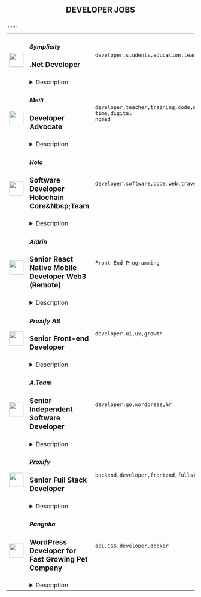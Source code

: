 <div align="center"><h2>DEVELOPER JOBS</h2></div><table><tr>
                <td width="100" height="100" rowspan="2">
                    <img src="" width="38px" height="auto">
                </td>
                <td width="300">
                    <h5>Symplicity</h5>
                    <h3>.Net Developer</h3>
                </td>
                <td width="300">
                    <code>developer,students,education,leader,digital nomad</code>
                </td>
                <td width="200">
                <text>3 days ago</text>
                </td>
                <td width="100" rowspan="2">
                <a href="https://remoteOK.com/remote-jobs/remote-net-developer-symplicity-130407" align="right" target="_blank">Apply</a>
                </td>
            </tr>
            <tr>
                <td colspan="3">
                <details><summary>Description</summary>
                Orbis communications & Symplicity is looking for aÂ .Net developerÂ to join our team and help us continue enhancing our end-to-end solutions.

Symplicity is the market leader in employability solutions. We help companies find talent, we help higher education institutions fill skills gaps and we help new graduates start their careers. Used by more than 30 million students worldwide, our comprehensive suite of products touches the complete student lifecycle: from admissions to alumni engagement, Symplicity's products span career services, counseling, student conduct, and campus life.

We are Great Place To Work certified.

Join our team!
<br/><br/>Please mention the word **HELPING** and tag RNTQuMjEwLjc0LjE1Mw== when applying to show you read the job post completely (#RNTQuMjEwLjc0LjE1Mw==). This is a beta feature to avoid spam applicants. Companies can search these words to find applicants that read this and see they're human.
                </details>
                </td>
            </tr>,<tr>
                <td width="100" height="100" rowspan="2">
                    <img src="https://remoteok.com/assets/img/jobs/c937f2cf353221ca59cf802e72cf57b51665219606.png" width="38px" height="auto">
                </td>
                <td width="300">
                    <h5>Meili</h5>
                    <h3>Developer Advocate</h3>
                </td>
                <td width="300">
                    <code>developer,teacher,training,code,management,content,health,engineering,educational,full-time,digital nomad</code>
                </td>
                <td width="200">
                <text>4 days ago</text>
                </td>
                <td width="100" rowspan="2">
                <a href="https://remoteOK.com/remote-jobs/remote-developer-advocate-meili-129939" align="right" target="_blank">Apply</a>
                </td>
            </tr>
            <tr>
                <td colspan="3">
                <details><summary>Description</summary>
                About the company

Meilisearchâs mission is to create a best-in-class search experience for every website and application. We are building a blazingly fast and ultra-relevant search engine made in Rust that allows our partners to have a powerful search engine without initial configuration. Features such as typo-tolerance, filters, and synonyms are provided out-of-the-box.

We are fully open source: we strongly believe the best way to realize our vision is to leverage the open source community's power. We already have many integrations and SDKs to allow any developer to try Meilisearch in their environment quickly. We have a vibrant connection with our community of early adopters and builders. We are in contact every day and eagerly listen to feedback from our contributors.

We completed a $5 million round of funding September 2021, and are backed by 5 leading international investors: CRV,Mango Capital,LocalGlobe, Seedcamp, and Kima Ventures. We have already partnered with industry heavyweights like Louis Vuitton and Platform.sh.

We are a team of 26 passionate people, and our project is growing fast (+10K GitHub stars in 12 months). To raise awareness around Meilisearch and deliver the best possible experience to our community, we are looking for a Developer Advocate.

About the Developer Relations Team

The team is composed today of Ferdinand, Carolina, Oluwaseyi and Luna.

Their overall responsibility is to ensure the projects of the company are widely known and used by developers, as well as to foster and nurture a welcoming open-source community that encourages developer success.

An important part of their mission is to be the bridge between our users and all relevant teams at Meilisearch; they provide feedback from our users to teams internally, and make sure theyâre addressed, as well as keep our users updated about evolutions and future projects.

What you'll be doing

As a Developer Advocate, you role is to bring support and to be an inspiration for developers who want to use Meilisearch. You will create and distribute educational technical content for our users, and ensure the feedback of the community is addressed by our teams internally. You will also take part in empowering technical teams to become more visible.Â 

Your role will include:

ð Creating technical material to help users understand and realize the value of Meilisearch:
- Enabling user success by building and/or communicating about relevant tools or code projects,
- Building attractive search experience demos,
- Writing efficient tutorials that help users get started and relate to their use case.

ð Representing Meilisearch at events:
- Identifying relevant events for Meilisearch and organizing our participation (meetups, conferences, hackathons, workshops, etc.),
- Participating in these events as a speaker, mentor, or sponsor,

ð Being an internal advocate for Developer Relations
- Educating other teams at Meilisearch about DevRel best practices,
- Supporting and coordinating actions taken towards technical visibility outside of the DevRel team.

As part of the Developer Relations team, your role will also include:

ð Listening to users and the broader community, understanding pain points and opportunities, and delivering feedback to the engineering and product teams to improve the developer experience
ð Keeping yourself and your team up to date regarding best practices in Developer Relations: industry trends, content creation, event organization, communication with the community...

Our ideal profile
Our ideal profile identifies as a teacher & a learner, a builder and a doer, a mentor and a communicator. Your fit with our team is as important to us as your technical background, if not more so. 




Why you'll enjoy working with us

- Permanent full-time contract,
- Stock options,
- We are open to fully remote applications, as long as you are between GMT-4 and GMT+5 time zones,
- 4 day work week & flexible working hours,
- If youâre working from home, we will provide either a stipend for you to equip yourself, or an access to Fleex (Europe). We also reimburse up to 500 EUR / month for your co working expenses,
- Access to a mental health platform (moka.care) + 4 sessions with a coach/trained therapist,
- 3 months paid parental leave,
- 6 weeks paid time off,
- Management training to freshly hired and newly appointed managers,
- We all get together at least once a year for a company offsite.

Meilisearch is an equal opportunity employer. We strive to develop an inclusive work environment that reflects the diversity of our open-source community.<br/><br/>Please mention the word **FINE** and tag RNTQuMjEwLjc0LjE1Mw== when applying to show you read the job post completely (#RNTQuMjEwLjc0LjE1Mw==). This is a beta feature to avoid spam applicants. Companies can search these words to find applicants that read this and see they're human.
                </details>
                </td>
            </tr>,<tr>
                <td width="100" height="100" rowspan="2">
                    <img src="https://remoteok.com/assets/img/jobs/ebf9cc60f0a766d7ff56c87f7b7d6fe81665213343.png" width="38px" height="auto">
                </td>
                <td width="300">
                    <h5>Holo</h5>
                    <h3>Software Developer Holochain Core&Nbsp;Team</h3>
                </td>
                <td width="300">
                    <code>developer,software,code,web,travel,cloud,digital nomad</code>
                </td>
                <td width="200">
                <text>5 days ago</text>
                </td>
                <td width="100" rowspan="2">
                <a href="https://remoteOK.com/remote-jobs/remote-software-developer-holochain-corenbspteam-holo-129903" align="right" target="_blank">Apply</a>
                </td>
            </tr>
            <tr>
                <td colspan="3">
                <details><summary>Description</summary>
                <div>
<p></p>
<p><span>Full time - contract<br>(Full Time - 100% Remote Work)</span></p>
<p></p>
<p></p>
<p>Time Zone: CET TO ET  (EU to Eastern USA)</p>
<p></p>
<p></p>
<p>Language: English Fluenc<span>y</span></p>
<p></p>
<p></p>
<p>This opportunity is in a rapidly growing, disruptive global tech startup.</p>
<p></p>
<p></p>
<p>We are looking for a software developer to join our Holochain core team. </p>
<p></p>
<p></p>
<h3><b>What will you do:</b></h3>
<p></p>
<p></p>
<p>The person best suited for this role will be able to engage directly with our open-source community and internal app devs to respond to issues and feedback, as well as the ability to dive deep into the code to solve problems and implement new features. You will know you are the person for the job if:</p>
<p></p>
<p></p>
<ul>
<li>You are able to effectively work on an established codebase.</li>
<li>You are open and excited to interface with the community of developers to:<ul>
<li><span>Respond to Github issues</span></li>
<li>Respond to bugs and implement fixes</li>
<li>Receive and respond to feedback and requests from the community</li>
</ul>
</li>
<li>You can deep dive into potentially time-sensitive community/product issues, create reproductions as needed, and implement timely and correct iterative fixes<ul>
<li>Performance testing</li>
<li>Correctness of implementation</li>
<li>Ergonomics (DRY, maintainable, testable patterns)</li>
</ul>
</li>
<li>You can jump into our Continuous integration pipeline to make improvements, including our hand-crafted Nix environment</li>
<li>You are proficient in documenting your own code and improving existing documentation as needed</li>
<li>You are comfortable writing thorough tests for your code</li>
<li>You are comfortable giving and receiving code reviews for your and your teammatesâ work</li>
<li>You have an orientation to win as a team: You develop solutions independently and together with distributed teams, using modern software development and agile methodologies</li>
<li>Experience working with and contributing to open-source projects is nice to have</li>
<li>Excellent and direct communication is a must</li>
<li>Willingness to learn new technologies is a must</li>
</ul>
<p></p>
<p></p>
<h3>Skill<b>s</b>:</h3>
<p></p>
<p></p>
<ul>
<li>Experience C/C++/Go/Rust experience, or similar systems programming experience - 2 years</li>
<li>Mastery of CI frameworks and tools, including Travis, Docker</li>
<li>A basic high-level understanding of Holochain is a nice to have â bonus points for direct experience working with Holochain</li>
<li>Knowledge of secure coding practices</li>
<li>Experience with multi-threaded programming</li>
<li>In-depth knowledge of the software development life cycle</li>
<li>Startup experience - 4 years</li>
</ul>
<p></p>
<p></p>
<h3>Some details about what we offer:</h3>
<p></p>
<p></p>
<ul>
<li><span>Market salary (National Currency)</span></li>
<li>RewardsProgram  (HoloFuel)</li>
<li>Supportive introductory period</li>
<li>Regular team meetings (remote/video)</li>
<li>Occasional Team travel 1-2x per year</li>
<li>Collaborative and inspiring culture</li>
<li>Flexible work schedules and vacation</li>
<li>Motivated, passionately engaged and evolutionary global teammates</li>
</ul>
<p></p>
<p></p>
<h3>About us</h3>
<p></p>
<p></p>
<p>Holochain is our new open-source framework infrastructure technology for distributed peer-to-peer applications. Holochain is fast, massively scalable, cost-effective, resource-efficient, and energy-efficient.</p>
<p></p>
<p></p>
<p>Holo, which is built on Holochain, is a distributed cloud platform and marketplace for hosting and serving other Holochain applications to everyday users connected to the Internet. Holo brings access to distributed applications to the familiar web browser by creating an ecosystem and a currency that enables distributed hosting services provided by peers.</p>
<p></p>
<p></p>
<p>With Holo, we envision a world where people own their own data and control their identity and privacy, a world where communities create together with patterns and tech designed to maximise individual, social and environmental well-being. Our aim is to make distributed peer-to-peer computing accessible to everyone.</p>
<p></p>
<p></p>
<p>Holo is an equal-opportunity employer, and we celebrate our diverse, creative, and collaborative team.</p>
<p></p>
<p><br><a rel="noopener noreferrer nofollow"><span>Apply Now!</span> <i></i></a></p>
</div><p><figure><iframe style="width:500px;height:281px;" src="//www.youtube.com/embed/TPVo0pOB2yQ" frameborder="0" allowfullscreen=""></iframe></figure></p><br/><br/>Please mention the word **JUBILATE** and tag RNTQuMjEwLjc0LjE1Mw== when applying to show you read the job post completely (#RNTQuMjEwLjc0LjE1Mw==). This is a beta feature to avoid spam applicants. Companies can search these words to find applicants that read this and see they're human.
                </details>
                </td>
            </tr>,<tr>
                <td width="100" height="100" rowspan="2">
                    <img src="https://wwr-pro.s3.amazonaws.com/logos/0077/5406/logo.gif" width="38px" height="auto">
                </td>
                <td width="300">
                    <h5>Aldrin</h5>
                    <h3> Senior React Native Mobile Developer Web3 (Remote)</h3>
                </td>
                <td width="300">
                    <code>Front-End Programming</code>
                </td>
                <td width="200">
                <text>0 days ago</text>
                </td>
                <td width="100" rowspan="2">
                <a href="https://weworkremotely.com/remote-jobs/aldrin-senior-react-native-mobile-developer-web3-remote-2" align="right" target="_blank">Apply</a>
                </td>
            </tr>
            <tr>
                <td colspan="3">
                <details><summary>Description</summary>
                <img src="https://we-work-remotely.imgix.net/logos/0077/5406/logo.gif?ixlib=rails-4.0.0&w=50&h=50&dpr=2&fit=fill&auto=compress" />

<p>
  <strong>Headquarters:</strong> London
    <br /><strong>URL:</strong> <a href="https://aldrin.com">https://aldrin.com</a>
</p>

<div>
<strong>The Role<br></strong><br>
</div><div>We are looking for a Senior React Native Mobile Developer with extensive experience in designing, building, and deploying highly secure, scalable, and maintainable client-facing UI systems.<br><br>
</div><div>You will be one of the senior developers of the mobile app working closely with our designers, product owners, and backend engineers to develop and maintain high-quality mobile applications for a global audience in an extremely fast-growing industry. We work with a modern tech-stack. We use Typescript, hooks, eslint, reanimated, automated CI and deployments, etc. We work with a design system and an updated figma design.<br><br>
</div><div>If you are extremely passionate about mobile platforms and translating code into user-friendly apps, we would like to meet you. Ultimately, you should be able to help design and build the next generation of our mobile applications that will impact and shape the financial lives of a growing audience.<br><br>
</div><div>You will:<br><br>
</div><ul>
<li>Contribute code to our iOS &amp; Android React Native apps from the get-go</li>
<li>Work on integrating and collaborating with other crypto products to enrich the user experience</li>
<li>Implement features with the aim to provide long term stability of a highly scalable application</li>
<li>Developing clean and reusable react native components</li>
<li>Actively contributing new ideas and innovative UX/UI patterns</li>
<li>Play an active role in evolving our mobile engineering practices</li>
</ul><div><br></div><div><strong>Minimum Qualifications:</strong></div><ul>
<li>Strong expertise in React Native with 5+ years of professional experience building high-quality mobile apps</li>
<li>High-level experience with TypeScript</li>
<li>Have experience with best-in-class client-side data design and management, whether that’s experience with GraphQL/ Apollo or other such tools</li>
<li>Have a passion for good design and attention to detail. You’ll collaborate with designers but undoubtedly have the opportunity to express your own design sense if desired</li>
<li>Verbal fluency in English</li>
</ul><div><br></div><div><strong>Nice-to-Have Qualifications:</strong></div><ul>
<li>Demonstrable portfolio of released applications on the App Store or the Android</li>
<li>Passionate about crypto markets, blockchain technology, and decentralized applications</li>
<li>Knowledge/experience working on mobile financial applications/cryptocurrencies/wallets</li>
<li>Experience with Solana Web3 frameworks and technologies, especially on mobile</li>
<li>Experience working with a large codebase and detox or appium testing tools</li>
<li>Experience with responsive UI and debugging skills</li>
<li>Experience developing high-performance mobile app interfaces</li>
<li>Bachelors or Masters degree, preferably in Computer Science, Computer Engineering or other technical (STEM) field or an equivalent of experience</li>
</ul><div>
<br><strong>Benefits<br></strong><br>
</div><ul>
<li>Competitive salary</li>
<li>Remote work in a dynamic, fast-growth Web3 startup</li>
<li>Flexible working hours</li>
<li>Opportunity to work with a diverse, global, and passionate team</li>
<li>Collaboration with leading projects and thought leaders in the crypto space</li>
</ul><div><em>At Aldrin Labs, we celebrate a truly diverse and inclusive company culture and are committed to equal employment opportunity regardless of race, color, ancestry, religion, sex, national origin, sexual orientation, age, citizenship, marital status, disability, or gender identity.</em></div><div><br></div><div><br></div>

<p><strong>To apply:</strong> <a href="https://weworkremotely.com/remote-jobs/aldrin-senior-react-native-mobile-developer-web3-remote-2">https://weworkremotely.com/remote-jobs/aldrin-senior-react-native-mobile-developer-web3-remote-2</a></p>

                </details>
                </td>
            </tr>,<tr>
                <td width="100" height="100" rowspan="2">
                    <img src="https://wwr-pro.s3.amazonaws.com/logos/0081/7652/logo.gif" width="38px" height="auto">
                </td>
                <td width="300">
                    <h5>BitStarz Casino</h5>
                    <h3> Front End Developer (Central European Time Zone - Serbia location advantageous)</h3>
                </td>
                <td width="300">
                    <code>Front-End Programming</code>
                </td>
                <td width="200">
                <text>1 days ago</text>
                </td>
                <td width="100" rowspan="2">
                <a href="https://weworkremotely.com/remote-jobs/bitstarz-casino-front-end-developer-central-european-time-zone-serbia-location-advantageous" align="right" target="_blank">Apply</a>
                </td>
            </tr>
            <tr>
                <td colspan="3">
                <details><summary>Description</summary>
                <img src="https://we-work-remotely.imgix.net/logos/0081/7652/logo.gif?ixlib=rails-4.0.0&w=50&h=50&dpr=2&fit=fill&auto=compress" />

<p>
  <strong>Headquarters:</strong> Malta
    <br /><strong>URL:</strong> <a href="https://bitstarz.com">https://bitstarz.com</a>
</p>

<div>BitStarz is expanding and we're looking for developers who share our passion for casino video games to join our team.<br><br>You will work with UI/UX designers, front-end and back-end web developers and build all client-side logic, and fine tune the look and feel of our website.<br><br>Responsibilities:<br><br>
</div><ul>
<li>Design, implement and document Web based video games.</li>
<li>Write and maintain highly reusable JavaScript, HTML and CSS code.</li>
<li>Ensure the technical feasibility of UI/UX designs</li>
<li>Optimize our website for all devices, screen densities, maximum performance and scalability.</li>
<li>Design and maintain front end deployment tooling and processes to allow continuous software builds.</li>
<li>Design and implement automated UI/Stress tests</li>
</ul><div>
<br>Requirements:<br><br>
</div><ul>
<li>Minimum 3 years of experience in following technologies</li>
<li>Strong understanding of JavaScript/Typescript languages</li>
<li>Strong understanding of web markup, including HTML5 and CSS3</li>
<li>Experience with responsive design, cross-browser and pixel density compatibility issues</li>
<li>Experience with browser rendering specifics.</li>
<li>Experience with front-end build tools (preferably Webpack)</li>
<li>Experience converting Figma UI designs into pixel perfect responsive web pages.</li>
<li>Experience with REST APIs, AJAX and asynchronous requests.</li>
<li>Agile working environment.</li>
</ul><div><br></div><div>Advantageous skills:<br><br>
</div><ul>
<li>Experience with video game engines (PixiJS, Phaser 3, Unity, cocos2d, Unreal)</li>
<li>Understanding of Git</li>
<li>Experience with stress testing tools</li>
<li>Exposure to front-end frameworks/libraries such as Angular, Vue, React, jQuery</li>
<li>Experience with back-end server technologies like PHP, Node.js, <a href="http://asp.net/">Asp.Net</a>, Java Spring.</li>
</ul><div><br></div><div>In return for your valuable contribution:<br><br>
</div><ul>
<li>Competitive salaries</li>
<li>Travel allowance to visit colleagues across the globe</li>
<li>Fully comprehensive health insurance whilst you travel</li>
<li>Fitness Challenges to keep us in shape</li>
<li>Annual team building events at exclusive 5-star resorts</li>
</ul><div>
<br>Whilst our roles are fully remote, we prefer people residing in or close to Belgrade.</div>

<p><strong>To apply:</strong> <a href="https://weworkremotely.com/remote-jobs/bitstarz-casino-front-end-developer-central-european-time-zone-serbia-location-advantageous">https://weworkremotely.com/remote-jobs/bitstarz-casino-front-end-developer-central-european-time-zone-serbia-location-advantageous</a></p>

                </details>
                </td>
            </tr>,<tr>
                <td width="100" height="100" rowspan="2">
                    <img src="https://wwr-pro.s3.amazonaws.com/logos/0018/5829/logo.gif" width="38px" height="auto">
                </td>
                <td width="300">
                    <h5>Toptal</h5>
                    <h3> Senior Unreal Engine Developer</h3>
                </td>
                <td width="300">
                    <code>Back-End Programming</code>
                </td>
                <td width="200">
                <text>3 days ago</text>
                </td>
                <td width="100" rowspan="2">
                <a href="https://weworkremotely.com/remote-jobs/toptal-senior-unreal-engine-developer" align="right" target="_blank">Apply</a>
                </td>
            </tr>
            <tr>
                <td colspan="3">
                <details><summary>Description</summary>
                <img src="https://we-work-remotely.imgix.net/logos/0018/5829/logo.gif?ixlib=rails-4.0.0&w=50&h=50&dpr=2&fit=fill&auto=compress" />

<p>
  <strong>Headquarters:</strong> Remote
    <br /><strong>URL:</strong> <a href="https://www.toptal.com/">https://www.toptal.com/</a>
</p>

<div>
<strong><em>Design your full-time freelance career as a top freelance developer with Toptal. </em></strong><br><br>Freelance work is defining developer careers in exciting new ways. If you’re passionate about finding rapid career growth potential working with leading Fortune 500 brands and innovative Silicon Valley startups, Toptal could be a great fit for your next career shift. <br><br>Toptal is an exclusive talent network made up of the world’s top 3% of developers, connecting the best and brightest freelancers with top organizations. Unlike a 9-to-5 job, you’ll choose your own schedule and work from anywhere. <strong>Jobs come to you, so you won’t bid for projects against other developers in a race to the bottom. </strong>Plus, Toptal takes care of all the overhead, empowering you to focus on successful engagements while getting paid on time, at the rate you decide, every time. Our sophisticated screening process makes sure you are provided with top clients without additional overhead, as well as assistance in maximizing the potential of your full-time freelance career. Joining the Toptal network also gives you access to technical training programs, mentors, and coaching programs, so you can connect with a global community of experts like you to share peer-to-peer knowledge and expand your network globally. <br><br>As a freelance developer, you can become a part of an ever-expanding community of experts in over 120 countries, working remotely on projects that meet your career ambitions. <br><br>That’s why the world’s top 3% of developers choose Toptal. Unreal Engine developers in our exclusive network share:</div><ul>
<li>English language proficiency</li>
<li>
<strong>3+ years</strong> of professional experience in software development</li>
<li>Strong experience with with Unreal Engine 4 or Unreal Engine 3</li>
<li>Experience with system architecture or leading a software team is a strong advantage</li>
<li>
<strong>Full-time availability</strong> is a strong advantage</li>
</ul><div>
<br>If you’re interested in pursuing an engaging career working on full-time freelance jobs for exclusive clients, take the next step by clicking apply and filling out the short form: <a href="https://topt.al/PdcnzR"><strong>https://topt.al/PdcnzR</strong></a>
</div>

<p><strong>To apply:</strong> <a href="https://weworkremotely.com/remote-jobs/toptal-senior-unreal-engine-developer">https://weworkremotely.com/remote-jobs/toptal-senior-unreal-engine-developer</a></p>

                </details>
                </td>
            </tr>,<tr>
                <td width="100" height="100" rowspan="2">
                    <img src="https://weworkremotely.com/assets/IsotypeV2-1ebe3dd57673f3e8d02b7490bc0faaef55d6a95d3a4aaf17298bd3ed503ae7fe.svg" width="38px" height="auto">
                </td>
                <td width="300">
                    <h5>Toptal</h5>
                    <h3> Senior Elixir Developer</h3>
                </td>
                <td width="300">
                    <code>Back-End Programming</code>
                </td>
                <td width="200">
                <text>3 days ago</text>
                </td>
                <td width="100" rowspan="2">
                <a href="https://weworkremotely.com/remote-jobs/toptal-senior-elixir-developer" align="right" target="_blank">Apply</a>
                </td>
            </tr>
            <tr>
                <td colspan="3">
                <details><summary>Description</summary>
                

<p>
  <strong>Headquarters:</strong> Remote
    <br /><strong>URL:</strong> <a href="https://www.toptal.com/">https://www.toptal.com/</a>
</p>

<div>
<strong><em>Design your full-time freelance career as a top freelance developer with Toptal. </em></strong><br><br>Freelance work is defining developer careers in exciting new ways. If you’re passionate about finding rapid career growth potential working with leading Fortune 500 brands and innovative Silicon Valley startups, Toptal could be a great fit for your next career shift. <br><br>Toptal is an exclusive talent network made up of the world’s top 3% of developers, connecting the best and brightest freelancers with top organizations. Unlike a 9-to-5 job, you’ll choose your own schedule and work from anywhere. <strong>Jobs come to you, so you won’t bid for projects against other developers in a race to the bottom. </strong>Plus, Toptal takes care of all the overhead, empowering you to focus on successful engagements while getting paid on time, at the rate you decide, every time. Our sophisticated screening process makes sure you are provided with top clients without additional overhead, as well as assistance in maximizing the potential of your full-time freelance career. Joining the Toptal network also gives you access to technical training programs, mentors, and coaching programs, so you can connect with a global community of experts like you to share peer-to-peer knowledge and expand your network globally. <br><br>As a freelance developer, you can become a part of an ever-expanding community of experts in over 120 countries, working remotely on projects that meet your career ambitions. <br><br>That’s why the world’s top 3% of developers choose Toptal. Elixir developers in our exclusive network share:</div><ul>
<li>
<strong>3+ years</strong> of professional experience in software development</li>
<li>Strong experience with <strong>Elixir</strong>
</li>
<li>Knowledge of other Back-end technologies, frameworks, and languages</li>
<li>Project management skills</li>
<li>A keen attention to detail</li>
<li>Experience with <strong>system architecture</strong> or leading a software team is a strong advantage</li>
<li>
<strong>Full-time availability</strong> is a strong advantage</li>
</ul><div>
<br>If you’re interested in pursuing an engaging career working on full-time freelance jobs for exclusive clients, take the next step by clicking apply and filling out the short form: <a href="https://topt.al/necQG6"><strong>https://topt.al/necQG6</strong></a>
</div>

<p><strong>To apply:</strong> <a href="https://weworkremotely.com/remote-jobs/toptal-senior-elixir-developer">https://weworkremotely.com/remote-jobs/toptal-senior-elixir-developer</a></p>

                </details>
                </td>
            </tr>,<tr>
                <td width="100" height="100" rowspan="2">
                    <img src="https://wwr-pro.s3.amazonaws.com/logos/0081/6914/logo.gif" width="38px" height="auto">
                </td>
                <td width="300">
                    <h5>Proxify AB</h5>
                    <h3> Senior Front-end Developer</h3>
                </td>
                <td width="300">
                    <code>Front-End Programming</code>
                </td>
                <td width="200">
                <text>30 days ago</text>
                </td>
                <td width="100" rowspan="2">
                <a href="https://weworkremotely.com/remote-jobs/proxify-ab-senior-front-end-developer-long-term-job-100-remote" align="right" target="_blank">Apply</a>
                </td>
            </tr>
            <tr>
                <td colspan="3">
                <details><summary>Description</summary>
                <img src="https://we-work-remotely.imgix.net/logos/0081/6914/logo.gif?ixlib=rails-4.0.0&w=50&h=50&dpr=2&fit=fill&auto=compress" />

<p>
  <strong>Headquarters:</strong> Sweden
    <br /><strong>URL:</strong> <a href="http://career.proxify.io">http://career.proxify.io</a>
</p>

<div><br></div><div><strong>The Role:</strong></div><div>We are searching for a Senior Front-End Developer (Angular.js/React.js). You can be a perfect candidate if you are growth-oriented, you take pleasure in your work, and you enjoy working on new ideas to develop exciting products. By joining Proxify, you will get considerable opportunities to work with leading brands and amazing startups to build their next product and growth features. </div><div>
<br><br>
</div><div><strong>What we are looking for:</strong></div><div><br></div><ul>
<li>You have +3 years experience with React.js/Angular.js;</li>
<li>You follow best practices and conventions;</li>
<li>Relevant experience in CI/CD and related tools;</li>
<li>Responsible and able to work with minimal supervision;</li>
<li>Upper-intermediate English level;</li>
<li>You can communicate well with both technical and non-technical clients.</li>
</ul><div>
<strong><br>Nice-to-have:</strong> <br><br>
</div><ul>
<li>Timezone: CET (+/- 3 hours);</li>
<li>Basic back-end knowledge for minor back-end jobs where necessary.</li>
</ul><div>
<strong><br>Responsibilities:<br></strong><br>
</div><ul>
<li>Build reusable code and libraries for future use;</li>
<li>Ensure the technical feasibility of UI/UX designs;</li>
<li>Transform visual designs and wireframes into working products;</li>
<li>Accurate planning of the feature delivery;</li>
<li>Collaborate with other team members and stakeholders</li>
</ul><div>
<br><br>
</div><div>
<strong>What we offer:</strong>💻 <strong>100% remote work</strong>: Work from anywhere.👌🏻 <strong>Flexibility</strong>: The ability to change the project to another one.💵 <strong>Financial growth</strong>: Competitive compensation and performance-based increases.🧘🏻‍♂️ <strong>Freedom</strong>: Very flexible working schedule.🚀 <strong>360 degree growth</strong>: Opportunities for professional development and personal growth.</div><div>
<br><br>
</div><div><strong>Your benefits with Proxify:</strong></div><ul>
<li>
<strong>Be part of Proxify community</strong>: Network with like-minded and enthusiastic individuals to make a difference. </li>
<li>
<strong>Make an impact</strong>: You get the opportunity to work on the projects that inspire you and add value to your career.</li>
<li>
<strong>Transparency</strong>: Contracts with transparency in earnings and working hours.</li>
<li>
<strong>Save your time</strong>: Fast and efficient hiring process to match you with the project of your preference.</li>
<li>
<strong>Ownership: </strong>Take ownership of your work and enjoy more freedom in your career.</li>
</ul><div>
<br><br>
</div>

<p><strong>To apply:</strong> <a href="https://weworkremotely.com/remote-jobs/proxify-ab-senior-front-end-developer-long-term-job-100-remote">https://weworkremotely.com/remote-jobs/proxify-ab-senior-front-end-developer-long-term-job-100-remote</a></p>

                </details>
                </td>
            </tr>,<tr>
                <td width="100" height="100" rowspan="2">
                    <img src="https://remotive.com/job/1422554/logo" width="38px" height="auto">
                </td>
                <td width="300">
                    <h5>Proxify AB</h5>
                    <h3>Senior Python Developer</h3>
                </td>
                <td width="300">
                    <code>developer,kubernetes,python,security</code>
                </td>
                <td width="200">
                <text>7 days ago</text>
                </td>
                <td width="100" rowspan="2">
                <a href="https://remotive.com/remote-jobs/software-dev/senior-python-developer-1422554" align="right" target="_blank">Apply</a>
                </td>
            </tr>
            <tr>
                <td colspan="3">
                <details><summary>Description</summary>
                <p dir="ltr" style="line-height: 1.656; margin-top: 0pt; margin-bottom: 0pt;"><span style="color: #0e101a; background-color: transparent; font-weight: bold; font-variant-numeric: normal; font-variant-east-asian: normal; vertical-align: baseline; white-space: pre-wrap;">The Role:</span></p>
<p dir="ltr" style="line-height: 1.656; margin-top: 0pt; margin-bottom: 0pt;"><span style="color: #0e101a; background-color: transparent; font-variant-numeric: normal; font-variant-east-asian: normal; vertical-align: baseline; white-space: pre-wrap;">We are searching for a </span><span style="color: #000000; background-color: transparent; font-variant-numeric: normal; font-variant-east-asian: normal; vertical-align: baseline; white-space: pre-wrap;">Senior Python Developer</span><span style="color: #0e101a; background-color: transparent; font-variant-numeric: normal; font-variant-east-asian: normal; vertical-align: baseline; white-space: pre-wrap;">. You can be a perfect candidate if you are growth-oriented, you take pleasure in your work, and you enjoy working on new ideas to develop exciting products. By joining Proxify, you will get considerable opportunities to work with leading brands and amazing startups to build their next product and growth features. </span></p>
<p><br><br></p>
<div class="h3" dir="ltr" style="line-height: 1.656; margin-top: 0pt; margin-bottom: 0pt;"><span style="color: #0e101a; background-color: transparent; font-weight: bold; font-variant-numeric: normal; font-variant-east-asian: normal; vertical-align: baseline; white-space: pre-wrap;">What we are looking for:</span></div>
<p> </p>
<ul>
<li dir="ltr" style="line-height: 1.38;"><span style="background-color: transparent; font-variant-numeric: normal; font-variant-east-asian: normal; vertical-align: baseline; white-space: pre-wrap;">You have +3 years of experience with Python;</span></li>
<li dir="ltr" style="line-height: 1.38;"><span style="background-color: transparent; font-variant-numeric: normal; font-variant-east-asian: normal; vertical-align: baseline; white-space: pre-wrap;">You have +2 years of experience with Kubernetes;</span></li>
<li dir="ltr" style="line-height: 1.38;"><span style="background-color: transparent; font-variant-numeric: normal; font-variant-east-asian: normal; vertical-align: baseline; white-space: pre-wrap;">You follow best practices and conventions;</span></li>
<li dir="ltr" style="line-height: 1.38;"><span style="background-color: transparent; font-variant-numeric: normal; font-variant-east-asian: normal; vertical-align: baseline; white-space: pre-wrap;">Relevant experience in CI/CD and related tools;</span></li>
<li dir="ltr" style="line-height: 1.38;"><span style="background-color: transparent; font-variant-numeric: normal; font-variant-east-asian: normal; vertical-align: baseline; white-space: pre-wrap;">Responsible and able to work with minimal supervision;</span></li>
<li dir="ltr" style="line-height: 1.38;"><span style="background-color: transparent; font-variant-numeric: normal; font-variant-east-asian: normal; vertical-align: baseline; white-space: pre-wrap;">Upper-intermediate English level;</span></li>
<li dir="ltr" style="line-height: 1.38;"><span style="background-color: transparent; font-variant-numeric: normal; font-variant-east-asian: normal; vertical-align: baseline; white-space: pre-wrap;">You can communicate well with both technical and non-technical clients.</span></li>
</ul>
<div class="h4" dir="ltr" style="line-height: 1.9871999999999999; margin-top: 14pt; margin-bottom: 12pt;"><span style="color: #000000; background-color: transparent; font-weight: bold; font-variant-numeric: normal; font-variant-east-asian: normal; vertical-align: baseline; white-space: pre-wrap;">Nice-to-have:</span><span style="color: #666666; background-color: transparent; font-variant-numeric: normal; font-variant-east-asian: normal; vertical-align: baseline; white-space: pre-wrap;"> </span></div>
<ul>
<li dir="ltr" style="line-height: 1.38;"><span style="background-color: transparent; font-variant-numeric: normal; font-variant-east-asian: normal; vertical-align: baseline; white-space: pre-wrap;">Interest in cryptocurrency is a huge plus.</span></li>
<li dir="ltr" style="line-height: 1.38;"><span style="background-color: transparent; font-variant-numeric: normal; font-variant-east-asian: normal; vertical-align: baseline; white-space: pre-wrap;">Timezone: CET (+/- 3 hours);</span></li>
</ul>
<p> </p>
<div class="h4" dir="ltr" style="line-height: 1.9871999999999999; margin-top: 14pt; margin-bottom: 12pt;"><span style="color: #000000; background-color: transparent; font-weight: bold; font-variant-numeric: normal; font-variant-east-asian: normal; vertical-align: baseline; white-space: pre-wrap;">Responsibilities:</span></div>
<ul>
<li dir="ltr" style="line-height: 1.38;"><span style="background-color: transparent; font-variant-numeric: normal; font-variant-east-asian: normal; vertical-align: baseline; white-space: pre-wrap;">Writing reusable, testable, and efficient code;</span></li>
<li dir="ltr" style="line-height: 1.38;"><span style="background-color: transparent; font-variant-numeric: normal; font-variant-east-asian: normal; vertical-align: baseline; white-space: pre-wrap;">Design and implementation of low-latency, high-availability, and performant applications;</span></li>
<li dir="ltr" style="line-height: 1.38;"><span style="background-color: transparent; font-variant-numeric: normal; font-variant-east-asian: normal; vertical-align: baseline; white-space: pre-wrap;">Integration of user-facing elements developed by front-end developers with server-side logic;</span></li>
<li dir="ltr" style="line-height: 1.38;"><span style="background-color: transparent; font-variant-numeric: normal; font-variant-east-asian: normal; vertical-align: baseline; white-space: pre-wrap;">Implementation of security and data protection;</span></li>
<li dir="ltr" style="line-height: 1.38;"><span style="background-color: transparent; font-variant-numeric: normal; font-variant-east-asian: normal; vertical-align: baseline; white-space: pre-wrap;">Integration of data storage solutions.</span></li>
</ul>
<p><br><br></p>
<p align="left" dir="ltr" style="margin-left: 0pt;"> </p>
<table style="border-width: initial; border-style: none;"><colgroup><col width="600"></colgroup>
<tbody>
<tr style="height: 132.75pt;">
<td style="border-width: 0.99609pt; border-color: #000000; vertical-align: top; padding: 5pt; overflow: hidden; overflow-wrap: break-word;">
<p dir="ltr" style="line-height: 1.656; margin-top: 0pt; margin-bottom: 0pt;"><span style="color: #0e101a; background-color: transparent; font-weight: bold; font-variant-numeric: normal; font-variant-east-asian: normal; vertical-align: baseline; white-space: pre-wrap;">What we offer:</span></p>
<ul>
<li dir="ltr" style="line-height: 1.38;"><span style="background-color: transparent; font-variant-numeric: normal; font-variant-east-asian: normal; vertical-align: baseline; white-space: pre-wrap;">💻 </span><span style="background-color: transparent; font-weight: bold; font-variant-numeric: normal; font-variant-east-asian: normal; vertical-align: baseline; white-space: pre-wrap;">100% remote work</span><span style="background-color: transparent; font-variant-numeric: normal; font-variant-east-asian: normal; vertical-align: baseline; white-space: pre-wrap;">: Work from anywhere.</span></li>
<li dir="ltr" style="line-height: 1.38;"><span style="background-color: transparent; font-variant-numeric: normal; font-variant-east-asian: normal; vertical-align: baseline; white-space: pre-wrap;">👌🏻 </span><span style="background-color: transparent; font-weight: bold; font-variant-numeric: normal; font-variant-east-asian: normal; vertical-align: baseline; white-space: pre-wrap;">Flexibility</span><span style="background-color: transparent; font-variant-numeric: normal; font-variant-east-asian: normal; vertical-align: baseline; white-space: pre-wrap;">: The ability to change the project to another one.</span></li>
<li dir="ltr" style="line-height: 1.38;"><span style="background-color: transparent; font-variant-numeric: normal; font-variant-east-asian: normal; vertical-align: baseline; white-space: pre-wrap;">💵 </span><span style="background-color: transparent; font-weight: bold; font-variant-numeric: normal; font-variant-east-asian: normal; vertical-align: baseline; white-space: pre-wrap;">Financial growth</span><span style="background-color: transparent; font-variant-numeric: normal; font-variant-east-asian: normal; vertical-align: baseline; white-space: pre-wrap;">: Competitive compensation and performance-based increases.</span></li>
<li dir="ltr" style="line-height: 1.38;"><span style="background-color: transparent; font-variant-numeric: normal; font-variant-east-asian: normal; vertical-align: baseline; white-space: pre-wrap;">🧘🏻‍♂️ </span><span style="background-color: transparent; font-weight: bold; font-variant-numeric: normal; font-variant-east-asian: normal; vertical-align: baseline; white-space: pre-wrap;">Freedom</span><span style="background-color: transparent; font-variant-numeric: normal; font-variant-east-asian: normal; vertical-align: baseline; white-space: pre-wrap;">: Very flexible working schedule.</span></li>
<li dir="ltr" style="line-height: 1.38;"><span style="background-color: transparent; font-variant-numeric: normal; font-variant-east-asian: normal; vertical-align: baseline; white-space: pre-wrap;">🚀 </span><span style="background-color: transparent; font-weight: bold; font-variant-numeric: normal; font-variant-east-asian: normal; vertical-align: baseline; white-space: pre-wrap;">360 degree growth</span><span style="background-color: transparent; font-variant-numeric: normal; font-variant-east-asian: normal; vertical-align: baseline; white-space: pre-wrap;">: Opportunities for professional development and personal growth.</span></li>
</ul>
</td>
</tr>
</tbody>
</table>
<p><br><br></p>
<p dir="ltr" style="line-height: 1.656; margin-top: 0pt; margin-bottom: 0pt;"><span style="color: #0e101a; background-color: transparent; font-weight: bold; font-variant-numeric: normal; font-variant-east-asian: normal; vertical-align: baseline; white-space: pre-wrap;">Your benefits with Proxify:</span></p>
<ul>
<li dir="ltr" style="line-height: 1.38;"><span style="background-color: transparent; font-weight: bold; font-variant-numeric: normal; font-variant-east-asian: normal; vertical-align: baseline; white-space: pre-wrap;">Be part of Proxify community</span><span style="background-color: transparent; font-variant-numeric: normal; font-variant-east-asian: normal; vertical-align: baseline; white-space: pre-wrap;">: Network with like-minded and enthusiastic individuals to make a difference. </span></li>
<li dir="ltr" style="line-height: 1.38;"><span style="background-color: transparent; font-weight: bold; font-variant-numeric: normal; font-variant-east-asian: normal; vertical-align: baseline; white-space: pre-wrap;">Make an impact</span><span style="background-color: transparent; font-variant-numeric: normal; font-variant-east-asian: normal; vertical-align: baseline; white-space: pre-wrap;">: You get the opportunity to work on the projects that inspire you and add value to your career.</span></li>
<li dir="ltr" style="line-height: 1.38;"><span style="background-color: transparent; font-weight: bold; font-variant-numeric: normal; font-variant-east-asian: normal; vertical-align: baseline; white-space: pre-wrap;">Transparency</span><span style="background-color: transparent; font-variant-numeric: normal; font-variant-east-asian: normal; vertical-align: baseline; white-space: pre-wrap;">: Contracts with transparency in earnings and working hours.</span></li>
<li dir="ltr" style="line-height: 1.38;"><span style="background-color: transparent; font-weight: bold; font-variant-numeric: normal; font-variant-east-asian: normal; vertical-align: baseline; white-space: pre-wrap;">Save your time</span><span style="background-color: transparent; font-variant-numeric: normal; font-variant-east-asian: normal; vertical-align: baseline; white-space: pre-wrap;">: Fast and efficient hiring process to match you with the project of your preference.</span></li>
<li dir="ltr" style="line-height: 1.38;"><span style="background-color: transparent; font-weight: bold; font-variant-numeric: normal; font-variant-east-asian: normal; vertical-align: baseline; white-space: pre-wrap;">Ownership: </span><span style="background-color: transparent; font-variant-numeric: normal; font-variant-east-asian: normal; vertical-align: baseline; white-space: pre-wrap;">Take ownership of your work and enjoy more freedom in your career.</span></li>
</ul>
<img src="https://remotive.com/job/track/1422554/blank.gif?source=public_api" alt=""/>
                </details>
                </td>
            </tr>,<tr>
                <td width="100" height="100" rowspan="2">
                    <img src="https://remotive.com/job/1383531/logo" width="38px" height="auto">
                </td>
                <td width="300">
                    <h5>Proxify AB</h5>
                    <h3>Senior Front-end Developer</h3>
                </td>
                <td width="300">
                    <code>developer,ui,ux,growth</code>
                </td>
                <td width="200">
                <text>7 days ago</text>
                </td>
                <td width="100" rowspan="2">
                <a href="https://remotive.com/remote-jobs/software-dev/senior-front-end-developer-1383531" align="right" target="_blank">Apply</a>
                </td>
            </tr>
            <tr>
                <td colspan="3">
                <details><summary>Description</summary>
                <p dir="ltr" style="line-height: 1.656; margin-top: 0pt; margin-bottom: 0pt;"> </p>
<p dir="ltr" style="line-height: 1.656; margin-top: 0pt; margin-bottom: 0pt;"><span style="color: #0e101a; background-color: transparent; font-weight: bold; font-variant-numeric: normal; font-variant-east-asian: normal; vertical-align: baseline; white-space: pre-wrap;">The Role:</span></p>
<p dir="ltr" style="line-height: 1.656; margin-top: 0pt; margin-bottom: 0pt;"><span style="color: #0e101a; background-color: transparent; font-variant-numeric: normal; font-variant-east-asian: normal; vertical-align: baseline; white-space: pre-wrap;">We are searching for a </span><span style="color: #252525; background-color: transparent; font-variant-numeric: normal; font-variant-east-asian: normal; vertical-align: baseline; white-space: pre-wrap;">Senior Front-End Developer (Angular.js/React.js)</span><span style="color: #0e101a; background-color: transparent; font-variant-numeric: normal; font-variant-east-asian: normal; vertical-align: baseline; white-space: pre-wrap;">. You can be a perfect candidate if you are growth-oriented, you take pleasure in your work, and you enjoy working on new ideas to develop exciting products. By joining Proxify, you will get considerable opportunities to work with leading brands and amazing startups to build their next product and growth features. </span></p>
<p><br><br></p>
<div class="h3" dir="ltr" style="line-height: 1.656; margin-top: 0pt; margin-bottom: 0pt;"><span style="color: #0e101a; background-color: transparent; font-weight: bold; font-variant-numeric: normal; font-variant-east-asian: normal; vertical-align: baseline; white-space: pre-wrap;">What we are looking for:</span></div>
<ul>
<li dir="ltr" style="line-height: 1.38;"><span style="background-color: transparent; font-variant-numeric: normal; font-variant-east-asian: normal; vertical-align: baseline; white-space: pre-wrap;">You have +3 years experience with React.js/Angular.js;</span></li>
<li dir="ltr" style="line-height: 1.38;"><span style="background-color: transparent; font-variant-numeric: normal; font-variant-east-asian: normal; vertical-align: baseline; white-space: pre-wrap;">You follow best practices and conventions;</span></li>
<li dir="ltr" style="line-height: 1.38;"><span style="background-color: transparent; font-variant-numeric: normal; font-variant-east-asian: normal; vertical-align: baseline; white-space: pre-wrap;">Relevant experience in CI/CD and related tools;</span></li>
<li dir="ltr" style="line-height: 1.38;"><span style="background-color: transparent; font-variant-numeric: normal; font-variant-east-asian: normal; vertical-align: baseline; white-space: pre-wrap;">Responsible and able to work with minimal supervision;</span></li>
<li dir="ltr" style="line-height: 1.38;"><span style="background-color: transparent; font-variant-numeric: normal; font-variant-east-asian: normal; vertical-align: baseline; white-space: pre-wrap;">Upper-intermediate English level;</span></li>
<li dir="ltr" style="line-height: 1.38;"><span style="background-color: transparent; font-variant-numeric: normal; font-variant-east-asian: normal; vertical-align: baseline; white-space: pre-wrap;">You can communicate well with both technical and non-technical clients.</span></li>
</ul>
<div class="h4" dir="ltr" style="line-height: 1.9872; margin-top: 14pt; margin-bottom: 12pt;"><span style="color: #000000; background-color: transparent; font-weight: bold; font-variant-numeric: normal; font-variant-east-asian: normal; vertical-align: baseline; white-space: pre-wrap;">Nice-to-have:</span></div>
<ul>
<li dir="ltr" style="line-height: 1.38;"><span style="background-color: transparent; font-variant-numeric: normal; font-variant-east-asian: normal; vertical-align: baseline; white-space: pre-wrap;">Timezone: CET (+/- 3 hours);</span></li>
<li dir="ltr" style="line-height: 1.38;"><span style="background-color: transparent; font-variant-numeric: normal; font-variant-east-asian: normal; vertical-align: baseline; white-space: pre-wrap;">Basic back-end knowledge for minor back-end jobs where necessary.</span></li>
</ul>
<div class="h4" dir="ltr" style="line-height: 1.9872; margin-top: 14pt; margin-bottom: 12pt;"><span style="color: #000000; background-color: transparent; font-weight: bold; font-variant-numeric: normal; font-variant-east-asian: normal; vertical-align: baseline; white-space: pre-wrap;">Responsibilities:</span></div>
<ul>
<li dir="ltr" style="line-height: 1.38;"><span style="background-color: transparent; font-variant-numeric: normal; font-variant-east-asian: normal; vertical-align: baseline; white-space: pre-wrap;">Build reusable code and libraries for future use;</span></li>
<li dir="ltr" style="line-height: 1.38;"><span style="background-color: transparent; font-variant-numeric: normal; font-variant-east-asian: normal; vertical-align: baseline; white-space: pre-wrap;">Ensure the technical feasibility of UI/UX designs;</span></li>
<li dir="ltr" style="line-height: 1.38;"><span style="background-color: transparent; font-variant-numeric: normal; font-variant-east-asian: normal; vertical-align: baseline; white-space: pre-wrap;">Transform visual designs and wireframes into working products;</span></li>
<li dir="ltr" style="line-height: 1.38;"><span style="background-color: transparent; font-variant-numeric: normal; font-variant-east-asian: normal; vertical-align: baseline; white-space: pre-wrap;">Accurate planning of the feature delivery;</span></li>
<li dir="ltr" style="line-height: 1.38;"><span style="background-color: transparent; font-variant-numeric: normal; font-variant-east-asian: normal; vertical-align: baseline; white-space: pre-wrap;">Collaborate with other team members and stakeholders</span></li>
</ul>
<p><br><br></p>
<p align="left" dir="ltr" style="margin-left: 0pt;"> </p>
<table style="border-width: initial; border-style: none;"><colgroup><col width="600"></colgroup>
<tbody>
<tr style="height: 132.75pt;">
<td style="border-width: 0.99609pt; border-color: #000000; vertical-align: top; padding: 5pt; overflow: hidden; overflow-wrap: break-word;">
<p dir="ltr" style="line-height: 1.656; margin-top: 0pt; margin-bottom: 0pt;"><span style="color: #0e101a; background-color: transparent; font-weight: bold; font-variant-numeric: normal; font-variant-east-asian: normal; vertical-align: baseline; white-space: pre-wrap;">What we offer:</span></p>
<ul>
<li dir="ltr" style="line-height: 1.38;"><span style="background-color: transparent; font-variant-numeric: normal; font-variant-east-asian: normal; vertical-align: baseline; white-space: pre-wrap;">💻 </span><span style="background-color: transparent; font-weight: bold; font-variant-numeric: normal; font-variant-east-asian: normal; vertical-align: baseline; white-space: pre-wrap;">100% remote work</span><span style="background-color: transparent; font-variant-numeric: normal; font-variant-east-asian: normal; vertical-align: baseline; white-space: pre-wrap;">: Work from anywhere.</span></li>
<li dir="ltr" style="line-height: 1.38;"><span style="background-color: transparent; font-variant-numeric: normal; font-variant-east-asian: normal; vertical-align: baseline; white-space: pre-wrap;">👌🏻 </span><span style="background-color: transparent; font-weight: bold; font-variant-numeric: normal; font-variant-east-asian: normal; vertical-align: baseline; white-space: pre-wrap;">Flexibility</span><span style="background-color: transparent; font-variant-numeric: normal; font-variant-east-asian: normal; vertical-align: baseline; white-space: pre-wrap;">: The ability to change the project to another one.</span></li>
<li dir="ltr" style="line-height: 1.38;"><span style="background-color: transparent; font-variant-numeric: normal; font-variant-east-asian: normal; vertical-align: baseline; white-space: pre-wrap;">💵 </span><span style="background-color: transparent; font-weight: bold; font-variant-numeric: normal; font-variant-east-asian: normal; vertical-align: baseline; white-space: pre-wrap;">Financial growth</span><span style="background-color: transparent; font-variant-numeric: normal; font-variant-east-asian: normal; vertical-align: baseline; white-space: pre-wrap;">: Competitive compensation and performance-based increases.</span></li>
<li dir="ltr" style="line-height: 1.38;"><span style="background-color: transparent; font-variant-numeric: normal; font-variant-east-asian: normal; vertical-align: baseline; white-space: pre-wrap;">🧘🏻‍♂️ </span><span style="background-color: transparent; font-weight: bold; font-variant-numeric: normal; font-variant-east-asian: normal; vertical-align: baseline; white-space: pre-wrap;">Freedom</span><span style="background-color: transparent; font-variant-numeric: normal; font-variant-east-asian: normal; vertical-align: baseline; white-space: pre-wrap;">: Very flexible working schedule.</span></li>
<li dir="ltr" style="line-height: 1.38;"><span style="background-color: transparent; font-variant-numeric: normal; font-variant-east-asian: normal; vertical-align: baseline; white-space: pre-wrap;">🚀 </span><span style="background-color: transparent; font-weight: bold; font-variant-numeric: normal; font-variant-east-asian: normal; vertical-align: baseline; white-space: pre-wrap;">360 degree growth</span><span style="background-color: transparent; font-variant-numeric: normal; font-variant-east-asian: normal; vertical-align: baseline; white-space: pre-wrap;">: Opportunities for professional development and personal growth.</span></li>
</ul>
</td>
</tr>
</tbody>
</table>
<p dir="ltr" style="line-height: 1.656; margin-top: 0pt; margin-bottom: 0pt;"> </p>
<p dir="ltr" style="line-height: 1.656; margin-top: 0pt; margin-bottom: 0pt;"><span style="color: #0e101a; background-color: transparent; font-weight: bold; font-variant-numeric: normal; font-variant-east-asian: normal; vertical-align: baseline; white-space: pre-wrap;">Your benefits with Proxify:</span></p>
<ul>
<li dir="ltr" style="line-height: 1.38;"><span style="background-color: transparent; font-weight: bold; font-variant-numeric: normal; font-variant-east-asian: normal; vertical-align: baseline; white-space: pre-wrap;">Be part of Proxify community</span><span style="background-color: transparent; font-variant-numeric: normal; font-variant-east-asian: normal; vertical-align: baseline; white-space: pre-wrap;">: Network with like-minded and enthusiastic individuals to make a difference. </span></li>
<li dir="ltr" style="line-height: 1.38;"><span style="background-color: transparent; font-weight: bold; font-variant-numeric: normal; font-variant-east-asian: normal; vertical-align: baseline; white-space: pre-wrap;">Make an impact</span><span style="background-color: transparent; font-variant-numeric: normal; font-variant-east-asian: normal; vertical-align: baseline; white-space: pre-wrap;">: You get the opportunity to work on the projects that inspire you and add value to your career.</span></li>
<li dir="ltr" style="line-height: 1.38;"><span style="background-color: transparent; font-weight: bold; font-variant-numeric: normal; font-variant-east-asian: normal; vertical-align: baseline; white-space: pre-wrap;">Transparency</span><span style="background-color: transparent; font-variant-numeric: normal; font-variant-east-asian: normal; vertical-align: baseline; white-space: pre-wrap;">: Contracts with transparency in earnings and working hours.</span></li>
<li dir="ltr" style="line-height: 1.38;"><span style="background-color: transparent; font-weight: bold; font-variant-numeric: normal; font-variant-east-asian: normal; vertical-align: baseline; white-space: pre-wrap;">Save your time</span><span style="background-color: transparent; font-variant-numeric: normal; font-variant-east-asian: normal; vertical-align: baseline; white-space: pre-wrap;">: Fast and efficient hiring process to match you with the project of your preference.</span></li>
</ul>
<p><span style="color: #0e101a; background-color: transparent; font-weight: bold; font-variant-numeric: normal; font-variant-east-asian: normal; vertical-align: baseline; white-space: pre-wrap;">Ownership: </span><span style="color: #0e101a; background-color: transparent; font-variant-numeric: normal; font-variant-east-asian: normal; vertical-align: baseline; white-space: pre-wrap;">Take ownership of your work and enjoy more freedom in your career.</span></p>
<img src="https://remotive.com/job/track/1383531/blank.gif?source=public_api" alt=""/>
                </details>
                </td>
            </tr>,<tr>
                <td width="100" height="100" rowspan="2">
                    <img src="https://remotive.com/job/814298/logo" width="38px" height="auto">
                </td>
                <td width="300">
                    <h5>A.Team</h5>
                    <h3>Senior Independent Software Developer</h3>
                </td>
                <td width="300">
                    <code>developer,go,wordpress,hr</code>
                </td>
                <td width="200">
                <text>13 days ago</text>
                </td>
                <td width="100" rowspan="2">
                <a href="https://remotive.com/remote-jobs/software-dev/senior-independent-software-developer-814298" align="right" target="_blank">Apply</a>
                </td>
            </tr>
            <tr>
                <td colspan="3">
                <details><summary>Description</summary>
                <p style="text-size-adjust: 100%; overflow-wrap: break-word;"><a href="https://build.a.team/remotivereferral" rel="nofollow">A·Team</a> is a VC-backed, stealth, application-only home on the internet for senior independent software builders to team up with hand-picked, high-growth companies on their next big thing. </p>
<p style="text-size-adjust: 100%; overflow-wrap: break-word;">After talking with hundreds of independent engineers, designers, and product folks, we heard over and over that finding vetted, high-quality, consistent clients is hard, and projects are often too small to be rewarding. A·Team matches small teams of the most talented builders in the world with companies backed by a16z, YC, Softbank, General Catalyst, etc. on a contract basis for many of their most important initiatives. We quietly launched in May 2020, and have helped A·Teamers earn $11.4+ million since.</p>
<p dir="ltr" style="line-height: 1.38; margin-top: 12pt; margin-bottom: 12pt;"><span style="font-variant-numeric: normal; font-variant-east-asian: normal; vertical-align: baseline;"><em>As part of A·Team, you can expect:</em></span></p>
<ul style="margin-top: 0; margin-bottom: 0; padding-inline-start: 48px;">
<li><strong>High-paying, meaningful missions with the most audacious companies</strong> sent your way; generally $110-$190/hr, with vetted, fascinating clients doing work that matters. We're picky about who we partner with; new clients only come in via trusted referral. We've worked with Lyft, McGraw Hill, ClearCo, irl.com, the former CEO of Waze, the leading vaccine production software, several new unicorns we can't say here, and dozens of startups backed by a16z/YC/Softbank/etc.</li>
<li><strong>Work alongside friends old &amp; new: </strong>our niche is small/diverse product teams, since clients with larger budgets and higher-impact work tell us they want teams, not individuals. Of course, we keep friends together whenever we can.</li>
<li><strong>Full autonomy:</strong> say "no" to things that don't excite you. The most talented builders often juggle a few things at once, so there's never pressure to join an A·Team mission if you don't have the bandwidth. If we're no longer a fit, it's easy to leave or pause too. </li>
<li><strong>Small, curated, off-the-record gatherings:</strong> for conversations hard to have elsewhere. Long-term, we're creating micro-communities for the world's top builders to become friends around the things they care about.</li>
<li><strong>Keep 100% of what you earn: </strong>if you charge $130/hr, you get $130/hr. A·Team makes money by charging a small, flat, transparent platform fee on <em>top</em> of your rate.</li>
</ul>
<p> </p>
<p> </p>
<p dir="ltr" style="line-height: 1.38; margin-top: 12pt; margin-bottom: 12pt;"><span style="font-variant-numeric: normal; font-variant-east-asian: normal; vertical-align: baseline;"><strong>How to apply:</strong></span></p>
<p dir="ltr" style="line-height: 1.38; margin-top: 12pt; margin-bottom: 12pt;"><span style="font-variant-numeric: normal; font-variant-east-asian: normal; vertical-align: baseline;">Go here: <a href="https://build.a.team/remotivereferral" rel="nofollow">https://build.a.team/remotivereferral</a> + mention Remotive. </span>No resume or cover letter needed; we respect your time so the application is short. We're also much more interested in seeing what you've made, and excited to chat more if there’s a fit.</p>
<p dir="ltr" style="line-height: 1.38; margin-top: 12pt; margin-bottom: 12pt;"><span style="font-variant-numeric: normal; font-variant-east-asian: normal; vertical-align: baseline;"><strong>What you’ll do:</strong></span></p>
<ul style="margin-top: 0; margin-bottom: 0; padding-inline-start: 48px;">
<li dir="ltr" style="list-style-type: disc; font-variant-numeric: normal; font-variant-east-asian: normal; vertical-align: baseline;">
<p dir="ltr" style="line-height: 1.38; margin-top: 12pt; margin-bottom: 0pt;"><span style="font-variant-numeric: normal; font-variant-east-asian: normal; vertical-align: baseline;">Once part of A.Team, you’ll regularly be invited to impactful missions that match your interests, which you can accept or decline. Take your pick from early-stage incubations with world-class founders, to fast-growing super-funded companies, to old school non-tech incumbents looking to build as a tech giant would</span></p>
</li>
<li dir="ltr" style="list-style-type: disc; font-variant-numeric: normal; font-variant-east-asian: normal; vertical-align: baseline;">
<p dir="ltr" style="line-height: 1.38; margin-top: 0pt; margin-bottom: 0pt;"><span style="font-variant-numeric: normal; font-variant-east-asian: normal; vertical-align: baseline;">Missions usually involve building an ambitious piece of software from 0 to 1 as part of a small 3-4 person team. </span></p>
</li>
<li dir="ltr" style="list-style-type: disc; font-variant-numeric: normal; font-variant-east-asian: normal; vertical-align: baseline;">
<p dir="ltr" style="line-height: 1.38; margin-top: 0pt; margin-bottom: 12pt;"><span style="font-variant-numeric: normal; font-variant-east-asian: normal; vertical-align: baseline;">You’ll be paid to scope it out, give the client options, guide strategy, and execute on the selected solution. Sometimes the client has a clear vision, sometimes not; which is why A.Team builders tend to be senior folks who can work together to find the right direction. </span></p>
</li>
</ul>
<p dir="ltr" style="line-height: 1.38; margin-top: 12pt; margin-bottom: 12pt;"><strong><span style="font-variant-numeric: normal; font-variant-east-asian: normal; vertical-align: baseline;">Who A</span><span style="font-variant-numeric: normal; font-variant-east-asian: normal; vertical-align: baseline;">·</span><span style="font-variant-numeric: normal; font-variant-east-asian: normal; vertical-align: baseline;">Team is for:</span></strong></p>
<ul style="margin-top: 0; margin-bottom: 0; padding-inline-start: 48px;">
<li dir="ltr" style="list-style-type: disc; font-variant-numeric: normal; font-variant-east-asian: normal; vertical-align: baseline;">
<p dir="ltr" style="line-height: 1.38; margin-top: 12pt; margin-bottom: 0pt;"><span style="font-variant-numeric: normal; font-variant-east-asian: normal; vertical-align: baseline;">Senior software developers who left large companies and high-growth startups to pursue their craft with autonomy.</span></p>
</li>
<li dir="ltr" style="list-style-type: disc; font-variant-numeric: normal; font-variant-east-asian: normal; vertical-align: baseline;">
<p dir="ltr" style="line-height: 1.38; margin-top: 0pt; margin-bottom: 0pt;"><span style="font-variant-numeric: normal; font-variant-east-asian: normal; vertical-align: baseline;">Those who prefer consistent contract work over a full-time role, who want to create a variety of new products alongside other top-tier builders.</span></p>
</li>
<li dir="ltr" style="list-style-type: disc; font-variant-numeric: normal; font-variant-east-asian: normal; vertical-align: baseline;">
<p dir="ltr" style="line-height: 1.38; margin-top: 0pt; margin-bottom: 12pt;"><span style="font-variant-numeric: normal; font-variant-east-asian: normal; vertical-align: baseline;">The majority of A.Teamers spend most of their time doing independent work, but a sizeable percentage are either employed full-time (but testing out client work), bootstrapping a side project, or looking for their next big thing</span></p>
</li>
</ul>
<p dir="ltr" style="line-height: 1.38; margin-top: 12pt; margin-bottom: 12pt;"><strong><span style="font-variant-numeric: normal; font-variant-east-asian: normal; vertical-align: baseline;">Who A</span><span style="font-variant-numeric: normal; font-variant-east-asian: normal; vertical-align: baseline;">·</span><span style="font-variant-numeric: normal; font-variant-east-asian: normal; vertical-align: baseline;">Team is </span><span style="font-variant-numeric: normal; font-variant-east-asian: normal; vertical-align: baseline;">not</span><span style="font-variant-numeric: normal; font-variant-east-asian: normal; vertical-align: baseline;"> for:</span></strong></p>
<ul style="margin-top: 0; margin-bottom: 0; padding-inline-start: 48px;">
<li dir="ltr" style="list-style-type: disc; font-variant-numeric: normal; font-variant-east-asian: normal; vertical-align: baseline;">
<p dir="ltr" style="line-height: 1.38; margin-top: 12pt; margin-bottom: 0pt;"><span style="font-variant-numeric: normal; font-variant-east-asian: normal; vertical-align: baseline;">People looking for small gigs</span></p>
</li>
<li dir="ltr" style="list-style-type: disc; font-variant-numeric: normal; font-variant-east-asian: normal; vertical-align: baseline;">
<p dir="ltr" style="line-height: 1.38; margin-top: 0pt; margin-bottom: 0pt;"><span style="font-variant-numeric: normal; font-variant-east-asian: normal; vertical-align: baseline;">Folks looking to build simple wordpress/wix/squarespace-style websites</span></p>
</li>
<li dir="ltr" style="list-style-type: disc; font-variant-numeric: normal; font-variant-east-asian: normal; vertical-align: baseline;">
<p dir="ltr" style="line-height: 1.38; margin-top: 0pt; margin-bottom: 12pt;"><span style="font-variant-numeric: normal; font-variant-east-asian: normal; vertical-align: baseline;">Those still early in their careers and recent university/bootcamp grads (at least not yet)</span></p>
</li>
</ul>
<p dir="ltr" style="line-height: 1.38; margin-top: 12pt; margin-bottom: 12pt;"><span style="font-variant-numeric: normal; font-variant-east-asian: normal; vertical-align: baseline;"><strong>Our long-term vision:</strong></span></p>
<p dir="ltr" style="line-height: 1.38; margin-top: 12pt; margin-bottom: 12pt;"><span style="font-variant-numeric: normal; font-variant-east-asian: normal; vertical-align: baseline;"><a href="https://build.a.team/remotivereferral" rel="nofollow">A·Team</a> is a new type of company for a new kind of independent software builder. We call them "unhirables": people who traditional companies couldn’t hire full-time even if they wanted to, but who want to do their most meaningful work with their favorite people in small, autonomous, distributed expert teams. </span></p>
<p dir="ltr" style="line-height: 1.38; margin-top: 12pt; margin-bottom: 12pt;"><span style="font-variant-numeric: normal; font-variant-east-asian: normal; vertical-align: baseline;">To help us secure amazing missions, we raised $5 million+ (not public, yet) from NFX, Village Global, and Box Group, along with the former CEO of Upwork, the founders of Fiverr and Lemonade, Apple's Global Head of Recruiting, YC Partner Aaron Harris, Wharton's Adam Grant, and Duke's Dan Ariely.</span></p>
<img src="https://remotive.com/job/track/814298/blank.gif?source=public_api" alt=""/>
                </details>
                </td>
            </tr>,<tr>
                <td width="100" height="100" rowspan="2">
                    <img src="https://remotive.com/job/1359476/logo" width="38px" height="auto">
                </td>
                <td width="300">
                    <h5>Proxify</h5>
                    <h3>Senior Full Stack Developer</h3>
                </td>
                <td width="300">
                    <code>backend,developer,frontend,fullstack</code>
                </td>
                <td width="200">
                <text>24 days ago</text>
                </td>
                <td width="100" rowspan="2">
                <a href="https://remotive.com/remote-jobs/software-dev/senior-full-stack-developer-1359476" align="right" target="_blank">Apply</a>
                </td>
            </tr>
            <tr>
                <td colspan="3">
                <details><summary>Description</summary>
                <p>About us: </p>
<p> </p>
<p>"Talent has no borders." We strongly believe in uplifting talent by providing them with the right opportunities - no matter which part of the world you are from, we value your skills and offer every member the growth possibilities they deserve. 🙂</p>
<p> </p>
<p>Proxify is a global network and a supportive community of talented developers interested in long-term remote jobs. </p>
<p>With us, you will get opportunities:</p>
<p>To work remotely on exciting projects with leading brands and fast-growing startups.</p>
<p>To work on commision free project-based jobs.</p>
<p>To work with companies that respect and value your skills.</p>
<p> </p>
<p>Since our launch, talented developers on Proxify have worked with 620+ happy clients to build their products and growth features. 1400+ talented developers trust Proxify and the community we are building to fulfil their dreams and objectives. </p>
<p><br><br></p>
<p>The Role:</p>
<p>We are searching for a Senior Full Stack Developer skilled in React.js and Node.js. You can be a perfect candidate if you are growth-oriented, you take pleasure in your work, and you enjoy working on new ideas to develop exciting products. By joining Proxify, you will get considerable opportunities to work with leading brands and amazing startups to build their next product and growth features. </p>
<p><br><br></p>
<p>What we are looking for:</p>
<p>4+ years of working experience as a FullStack;</p>
<p>Frontend:</p>
<p>- React JS;</p>
<p>- Design System;</p>
<p>Backend:</p>
<p>- Microservices architecture;</p>
<p>- NodeJS; </p>
<p>Database:</p>
<p>- SQL;</p>
<p>- MongoDB;</p>
<p>Upper-intermediate or higher English level.</p>
<p> </p>
<p>Nice-to-have: </p>
<p>Timezone: CET (+/- 3 hours);</p>
<p>Database Architecture knowledge</p>
<p><br><br></p>
<p>What we offer:</p>
<p>💻 100% remote work: Work from anywhere.</p>
<p>👌🏻 Flexibility: The ability to change the project to another one.</p>
<p>💵 Financial growth: Competitive compensation and performance-based increases.</p>
<p>🧘🏻‍♂️ Freedom: Very flexible working schedule.</p>
<p>🚀 360 degree growth: Opportunities for professional development and personal growth.</p>
<p><br><br><br></p>
<p>Your benefits with Proxify:</p>
<p>Be part of Proxify community: Network with like-minded and enthusiastic individuals to make a difference. </p>
<p>Make an impact: You get the opportunity to work on the projects that inspire you and add value to your career.</p>
<p>Transparency: Contracts with transparency in earnings and working hours.</p>
<p>Save your time: Fast and efficient hiring process to match you with the project of your preference.</p>
<p>Ownership: Take ownership of your work and enjoy more freedom in your career.</p>
<img src="https://remotive.com/job/track/1359476/blank.gif?source=public_api" alt=""/>
                </details>
                </td>
            </tr>,<tr>
                <td width="100" height="100" rowspan="2">
                    <img src="https://remotive.com/job/1394324/logo" width="38px" height="auto">
                </td>
                <td width="300">
                    <h5>Pangolia</h5>
                    <h3>WordPress Developer for Fast Growing Pet Company</h3>
                </td>
                <td width="300">
                    <code>api,CSS,developer,docker</code>
                </td>
                <td width="200">
                <text>29 days ago</text>
                </td>
                <td width="100" rowspan="2">
                <a href="https://remotive.com/remote-jobs/software-dev/wordpress-developer-for-fast-growing-pet-company-1394324" align="right" target="_blank">Apply</a>
                </td>
            </tr>
            <tr>
                <td colspan="3">
                <details><summary>Description</summary>
                <p class="MsoNormal" style="margin: 12.0pt 0cm 12.0pt 0cm;"><span lang="EN-GB">Are you a talented web developer who loves WordPress? And do you get excited about building new features that will be used by millions of pet lovers every month? Then this could very well be the opportunity for you!</span></p>
<p class="MsoNormal" style="margin: 12.0pt 0cm 12.0pt 0cm;"><span lang="EN-GB">We’re Pangolia—one of the fastest-growing pet companies, and we’re on a mission to create the biggest, most helpful pet company in the world. Our biggest sites: PetKeen.com, Hepper.com, and ExcitedCats.com, are visited by millions of pet lovers every month, and we’re undergoing rapid growth.</span></p>
<p class="MsoNormal" style="margin: 12.0pt 0cm 12.0pt 0cm;"><span lang="EN-GB">Our sites are all built on WordPress, and our own cat furniture e-commerce brand: Hepper is running on WooCommerce. In this position you will be working alongside our Lead Developer on building new features and tools that help pet lovers all over the world.</span></p>
<p class="MsoNormal" style="margin: 12.0pt 0cm 12.0pt 0cm;"><span lang="EN-GB">We’re a 100% remote company so you’d have the freedom to work from anywhere. It's a full-time position (40 hours a week), yet you get to plan your own schedule and work whenever you want. You will become an integral member of our team at Pangolia consisting of a diverse group of 95 talented individuals from all over the world, joining us on our united goal of improving the lives of pets and those who care for them.</span></p>
<p class="MsoNormal" style="margin: 12.0pt 0cm 12.0pt 0cm;"><span lang="EN-GB">This is a great opportunity if you’re an amazing developer looking to rapidly grow your skills whilst working alongside peers who are at the top of their field.</span></p>
<p class="h3" style="margin-top: 14.0pt; mso-pagination: widow-orphan; page-break-after: auto;"><a name="_f6gyfmiem09e" rel="nofollow"></a><strong><strong><span lang="EN-GB" style="line-height: 115%;">You will be responsible for</span></strong></strong>
 
</p>
<p class="MsoNormal" style="text-indent: -18.0pt; mso-list: l3 level1 lfo7; margin: 12.0pt 0cm .0001pt 36.0pt;"><!-- [if !supportLists]--><span lang="EN-GB">●<span style="font-variant-numeric: normal; font-variant-east-asian: normal; font-stretch: normal; line-height: normal;">    </span></span><span lang="EN-GB">Developing new tools and software that help millions of pet lovers every month (could for example be to develop a Puppy Weight Chart Tool / Calculator that helps pet owners predict how fast, and how big their dog will grow)</span></p>
<p class="MsoNormal" style="text-indent: -18.0pt; mso-list: l3 level1 lfo7; margin: 12.0pt 0cm .0001pt 36.0pt;"><!-- [if !supportLists]--><span lang="EN-GB">●<span style="font-variant-numeric: normal; font-variant-east-asian: normal; font-stretch: normal; line-height: normal;">       </span></span><!--[endif]--><span lang="EN-GB">Developing, testing, and maintaining new features and solutions for our WordPress sites for desktop and mobile browsers that are optimized for high traffic</span></p>
<p class="MsoNormal" style="margin-left: 36.0pt; text-indent: -18.0pt; mso-list: l3 level1 lfo7;"><!-- [if !supportLists]--><span lang="EN-GB">●<span style="font-variant-numeric: normal; font-variant-east-asian: normal; font-stretch: normal; line-height: normal;">       </span></span><!--[endif]--><span lang="EN-GB">Optimize our websites for mobile users</span></p>
<p class="MsoNormal" style="margin-left: 36.0pt; text-indent: -18.0pt; mso-list: l3 level1 lfo7;"><!-- [if !supportLists]--><span lang="EN-GB">●<span style="font-variant-numeric: normal; font-variant-east-asian: normal; font-stretch: normal; line-height: normal;">       </span></span><!--[endif]--><span lang="EN-GB">Create, review, and update technical documentation</span></p>
<p class="MsoNormal" style="margin-left: 36.0pt; text-indent: -18.0pt; mso-list: l3 level1 lfo7;"><!-- [if !supportLists]--><span lang="EN-GB">●<span style="font-variant-numeric: normal; font-variant-east-asian: normal; font-stretch: normal; line-height: normal;">       </span></span><!--[endif]--><span lang="EN-GB">Contributing to our development processes, QA procedures, and technical planning</span></p>
<p class="MsoNormal" style="margin-left: 36.0pt; text-indent: -18.0pt; mso-list: l3 level1 lfo7;"><!-- [if !supportLists]--><span lang="EN-GB">●<span style="font-variant-numeric: normal; font-variant-east-asian: normal; font-stretch: normal; line-height: normal;">       </span></span><!--[endif]--><span lang="EN-GB">Communicating and supporting our content and marketing departments with dev/IT requests, troubleshooting, fixing bugs</span></p>
<p class="MsoNormal" style="margin-left: 36.0pt; text-indent: -18.0pt; mso-list: l3 level1 lfo7;"><!-- [if !supportLists]--><span lang="EN-GB">●<span style="font-variant-numeric: normal; font-variant-east-asian: normal; font-stretch: normal; line-height: normal;">       </span></span><!--[endif]--><span lang="EN-GB">Performing scheduled and non-scheduled maintenance and security updates on our WordPress sites</span></p>
<p class="MsoNormal" style="margin-left: 36.0pt; text-indent: -18.0pt; mso-list: l3 level1 lfo7;"><!-- [if !supportLists]--><span lang="EN-GB">●<span style="font-variant-numeric: normal; font-variant-east-asian: normal; font-stretch: normal; line-height: normal;">       </span></span><!--[endif]--><span lang="EN-GB">Securing and protecting our WordPress sites from hackers and malware, as well as eliminating risks</span></p>
<p class="MsoNormal" style="margin-left: 36.0pt; text-indent: -18.0pt; mso-list: l3 level1 lfo7;"><!-- [if !supportLists]--><span lang="EN-GB">●<span style="font-variant-numeric: normal; font-variant-east-asian: normal; font-stretch: normal; line-height: normal;">       </span></span><!--[endif]--><span lang="EN-GB">Ensuring that our servers and content delivery network (CDN) are stable enough to handle millions of users</span></p>
<p class="MsoNormal" style="margin-left: 36.0pt; text-indent: -18.0pt; mso-list: l3 level1 lfo7;"><!-- [if !supportLists]--><span lang="EN-GB">●<span style="font-variant-numeric: normal; font-variant-east-asian: normal; font-stretch: normal; line-height: normal;">       </span></span><!--[endif]--><span lang="EN-GB">Improve our team’s IT infrastructure</span></p>
<p class="MsoNormal" style="text-indent: -18.0pt; mso-list: l3 level1 lfo7; margin: 0cm 0cm 12.0pt 36.0pt;"><!-- [if !supportLists]--><span lang="EN-GB">●<span style="font-variant-numeric: normal; font-variant-east-asian: normal; font-stretch: normal; line-height: normal;">       </span></span><!--[endif]--><span lang="EN-GB">Keep apprised of relevant new technology and best practices</span></p>
<p class="h3" style="margin-top: 14.0pt; mso-pagination: widow-orphan; page-break-after: auto;"><a name="_br6lzms8ltu9" rel="nofollow"></a><strong><span lang="EN-GB" style="line-height: 115%;">You are expected to have:</span></strong></p>
<p class="MsoNormal" style="text-indent: -18.0pt; mso-list: l4 level1 lfo1; margin: 12.0pt 0cm .0001pt 36.0pt;"><!-- [if !supportLists]--><span lang="EN-GB">●<span style="font-variant-numeric: normal; font-variant-east-asian: normal; font-stretch: normal; line-height: normal;">       </span></span><!--[endif]--><span lang="EN-GB">Experience with HTML, CSS, JavaScript/jQuery</span></p>
<p class="MsoNormal" style="margin-left: 36.0pt; text-indent: -18.0pt; mso-list: l4 level1 lfo1;"><!-- [if !supportLists]--><span lang="EN-GB">●<span style="font-variant-numeric: normal; font-variant-east-asian: normal; font-stretch: normal; line-height: normal;">       </span></span><!--[endif]--><span lang="EN-GB">Experience with PHP (7.4/8) and object-oriented programming (OOP)</span></p>
<p class="MsoNormal" style="margin-left: 36.0pt; text-indent: -18.0pt; mso-list: l4 level1 lfo1;"><!-- [if !supportLists]--><span lang="EN-GB">●<span style="font-variant-numeric: normal; font-variant-east-asian: normal; font-stretch: normal; line-height: normal;">       </span></span><!--[endif]--><span lang="EN-GB">Experience with MySQL and managing databases</span></p>
<p class="MsoNormal" style="margin-left: 36.0pt; text-indent: -18.0pt; mso-list: l4 level1 lfo1;"><!-- [if !supportLists]--><span lang="EN-GB">●<span style="font-variant-numeric: normal; font-variant-east-asian: normal; font-stretch: normal; line-height: normal;">       </span></span><!--[endif]--><span lang="EN-GB">Experience with WordPress development (eg themes, hooks, filters, plugin API, etc)</span></p>
<p class="MsoNormal" style="margin-left: 36.0pt; text-indent: -18.0pt; mso-list: l4 level1 lfo1;"><!-- [if !supportLists]--><span lang="EN-GB">●<span style="font-variant-numeric: normal; font-variant-east-asian: normal; font-stretch: normal; line-height: normal;">       </span></span><!--[endif]--><span lang="EN-GB">Experience with build tools like Webpack or ViteJS</span></p>
<p class="MsoNormal" style="margin-left: 36.0pt; text-indent: -18.0pt; mso-list: l4 level1 lfo1;"><!-- [if !supportLists]--><span lang="EN-GB">●<span style="font-variant-numeric: normal; font-variant-east-asian: normal; font-stretch: normal; line-height: normal;">       </span></span><!--[endif]--><span lang="EN-GB">Experience with Composer and basic understanding of autoloading, dependency management, and dependency injection</span></p>
<p class="MsoNormal" style="margin-left: 36.0pt; text-indent: -18.0pt; mso-list: l4 level1 lfo1;"><!-- [if !supportLists]--><span lang="EN-GB">●<span style="font-variant-numeric: normal; font-variant-east-asian: normal; font-stretch: normal; line-height: normal;">       </span></span><!--[endif]--><span lang="EN-GB">Experience with SSH and comfortable with basic terminal usage</span></p>
<p class="MsoNormal" style="margin-left: 36.0pt; text-indent: -18.0pt; mso-list: l4 level1 lfo1;"><!-- [if !supportLists]--><span lang="EN-GB">●<span style="font-variant-numeric: normal; font-variant-east-asian: normal; font-stretch: normal; line-height: normal;">       </span></span><!--[endif]--><span lang="EN-GB">Experience with Git (and GitHub)</span></p>
<p class="MsoNormal" style="margin-left: 36.0pt; text-indent: -18.0pt; mso-list: l4 level1 lfo1;"><!-- [if !supportLists]--><span lang="EN-GB">●<span style="font-variant-numeric: normal; font-variant-east-asian: normal; font-stretch: normal; line-height: normal;">       </span></span><!--[endif]--><span lang="EN-GB">Experience with TailwindCSS &amp; PostCSS</span></p>
<p class="MsoNormal" style="margin-left: 36.0pt; text-indent: -18.0pt; mso-list: l4 level1 lfo1;"><!-- [if !supportLists]--><span lang="EN-GB">●<span style="font-variant-numeric: normal; font-variant-east-asian: normal; font-stretch: normal; line-height: normal;">       </span></span><!--[endif]--><span lang="EN-GB">Troubleshooting abilities (ie include finding CSS and JavaScript conflicts using browser developer tools, navigating codebases in theme and plugins, and determining whether a plugin or theme code could be causing a code conflict)</span></p>
<p class="MsoNormal" style="margin-left: 36.0pt; text-indent: -18.0pt; mso-list: l4 level1 lfo1;"><!-- [if !supportLists]--><span lang="EN-GB">●<span style="font-variant-numeric: normal; font-variant-east-asian: normal; font-stretch: normal; line-height: normal;">       </span></span><!--[endif]--><span lang="EN-GB">The ability to take a project on your own and get it done before the deadline</span></p>
<p class="MsoNormal" style="text-indent: -18.0pt; mso-list: l4 level1 lfo1; margin: 0cm 0cm 12.0pt 36.0pt;"><!-- [if !supportLists]--><span lang="EN-GB">●<span style="font-variant-numeric: normal; font-variant-east-asian: normal; font-stretch: normal; line-height: normal;">       </span></span><!--[endif]--><span lang="EN-GB">The ability to communicate well as we work remote (most of our communication is written in Slack with occasional calls)</span></p>
<p class="h3" style="margin-top: 14.0pt; mso-pagination: widow-orphan; page-break-after: auto;"><a name="_996hsb8f662v" rel="nofollow"></a><strong><strong><span lang="EN-GB" style="line-height: 115%;">It would be nice if you have:</span></strong></strong></p>
<p class="MsoNormal" style="text-indent: -18.0pt; mso-list: l2 level1 lfo8; margin: 12.0pt 0cm .0001pt 36.0pt;"><!-- [if !supportLists]--><span lang="EN-GB">●<span style="font-variant-numeric: normal; font-variant-east-asian: normal; font-stretch: normal; line-height: normal;">       </span></span><!--[endif]--><span lang="EN-GB">Experience creating custom Elementor widgets</span></p>
<p class="MsoNormal" style="margin-left: 36.0pt; text-indent: -18.0pt; mso-list: l2 level1 lfo8;"><!-- [if !supportLists]--><span lang="EN-GB">●<span style="font-variant-numeric: normal; font-variant-east-asian: normal; font-stretch: normal; line-height: normal;">       </span></span><!--[endif]--><span lang="EN-GB">Experience with Docker and <a href="http://ddev.com/" rel="nofollow"><span style="color: #1155cc;">DDev.com</span></a> for local development</span></p>
<p class="MsoNormal" style="margin-left: 36.0pt; text-indent: -18.0pt; mso-list: l2 level1 lfo8;"><!-- [if !supportLists]--><span lang="EN-GB">●<span style="font-variant-numeric: normal; font-variant-east-asian: normal; font-stretch: normal; line-height: normal;">       </span></span><!--[endif]--><span lang="EN-GB">Experience with WP CLI, WP REST API, and WP cron jobs</span></p>
<p class="MsoNormal" style="margin-left: 36.0pt; text-indent: -18.0pt; mso-list: l2 level1 lfo8;"><!-- [if !supportLists]--><span lang="EN-GB">●<span style="font-variant-numeric: normal; font-variant-east-asian: normal; font-stretch: normal; line-height: normal;">       </span></span><!--[endif]--><span lang="EN-GB">Experience with CDNs/Cloudflare</span></p>
<p class="MsoNormal" style="margin-left: 36.0pt; text-indent: -18.0pt; mso-list: l2 level1 lfo8;"><!-- [if !supportLists]--><span lang="EN-GB">●<span style="font-variant-numeric: normal; font-variant-east-asian: normal; font-stretch: normal; line-height: normal;">       </span></span><!--[endif]--><span lang="EN-GB">Experience with unit testing</span></p>
<p class="MsoNormal" style="margin-left: 36.0pt; text-indent: -18.0pt; mso-list: l2 level1 lfo8;"><!-- [if !supportLists]--><span lang="EN-GB">●<span style="font-variant-numeric: normal; font-variant-east-asian: normal; font-stretch: normal; line-height: normal;">       </span></span><!--[endif]--><span lang="EN-GB">Good understanding of website architecture, aesthetics and UI/UX best practices</span></p>
<p class="MsoNormal" style="margin-left: 36.0pt; text-indent: -18.0pt; mso-list: l2 level1 lfo8;"><!-- [if !supportLists]--><span lang="EN-GB">●<span style="font-variant-numeric: normal; font-variant-east-asian: normal; font-stretch: normal; line-height: normal;">       </span></span><!--[endif]--><span lang="EN-GB">Understanding of basic principles behind technical SEO and performance optimization<br></span></p>
<p class="MsoNormal" style="text-indent: -18.0pt; mso-list: l6 level1 lfo2; margin: 0cm 0cm 12.0pt 36.0pt;"><!-- [if !supportLists]--><span lang="EN-GB">●<span style="font-variant-numeric: normal; font-variant-east-asian: normal; font-stretch: normal; line-height: normal;">       </span></span><!--[endif]--><span lang="EN-GB">We would appreciate it if you could work with PHPStorm so that we can use their collaborative features and have some consistency in our development processes. However, if you prefer and work better with another IDE or coding tool, that's fine! <strong>Either way, we will pay for your license.</strong></span></p>
<p class="h3" style="margin-top: 14.0pt; mso-pagination: widow-orphan; page-break-after: auto;"><a name="_krwfm64vgzgt" rel="nofollow"></a><strong><strong><span lang="EN-GB" style="line-height: 115%;">Type of person we would love for this role</span></strong></strong></p>
<p class="MsoNormal" style="text-indent: -18.0pt; mso-list: l1 level1 lfo3; margin: 12.0pt 0cm .0001pt 36.0pt;"><!-- [if !supportLists]--><span lang="EN-GB">●<span style="font-variant-numeric: normal; font-variant-east-asian: normal; font-stretch: normal; line-height: normal;">       </span></span><!--[endif]--><span lang="EN-GB">You’re a dependable, friendly communicator</span></p>
<p class="MsoNormal" style="margin-left: 36.0pt; text-indent: -18.0pt; mso-list: l1 level1 lfo3;"><!-- [if !supportLists]--><span lang="EN-GB">●<span style="font-variant-numeric: normal; font-variant-east-asian: normal; font-stretch: normal; line-height: normal;">       </span></span><!--[endif]--><span lang="EN-GB">You’re passionate about solving problems with smart and elegant programming solutions. Your code is clean, understandable, and well commented</span></p>
<p class="MsoNormal" style="margin-left: 36.0pt; text-indent: -18.0pt; mso-list: l1 level1 lfo3;"><!-- [if !supportLists]--><span lang="EN-GB">●<span style="font-variant-numeric: normal; font-variant-east-asian: normal; font-stretch: normal; line-height: normal;">       </span></span><!--[endif]--><span lang="EN-GB">You’re a self-starter who loves taking initiative and seeing things through to completion.</span></p>
<p class="MsoNormal" style="margin-left: 36.0pt; text-indent: -18.0pt; mso-list: l1 level1 lfo3;"><!-- [if !supportLists]--><span lang="EN-GB">●<span style="font-variant-numeric: normal; font-variant-east-asian: normal; font-stretch: normal; line-height: normal;">       </span></span><!--[endif]--><span lang="EN-GB">You have the curiosity and desire to learn and grow your skills and discover new modern practices and follow the latest trends in WordPress</span></p>
<p class="MsoNormal" style="margin-left: 36.0pt; text-indent: -18.0pt; mso-list: l1 level1 lfo3;"><!-- [if !supportLists]--><span lang="EN-GB">●<span style="font-variant-numeric: normal; font-variant-east-asian: normal; font-stretch: normal; line-height: normal;">       </span></span><!--[endif]--><span lang="EN-GB">You take pride in the quality and craftsmanship of your work rather than just doing it to get it done but you are also able to balance it with not overdoing your work and being able to move and work fast</span></p>
<p class="MsoNormal" style="text-indent: -18.0pt; mso-list: l1 level1 lfo3; margin: 0cm 0cm 12.0pt 36.0pt;"><!-- [if !supportLists]--><span lang="EN-GB">●<span style="font-variant-numeric: normal; font-variant-east-asian: normal; font-stretch: normal; line-height: normal;">       </span></span><!--[endif]--><span lang="EN-GB">You’re able to juggle around and work on different projects and side tasks on a weekly basis. While we wish we could focus on one thing for weeks at a time to make it perfect, that’s often not the reality in a competitive market.</span></p>
<p class="h3" style="margin-top: 14.0pt; mso-pagination: widow-orphan; page-break-after: auto;"><a name="_8n7x1uhhpvq3" rel="nofollow"></a><strong><strong><span lang="EN-GB" style="line-height: 115%;">Benefits/Perks</span></strong></strong></p>
<p class="MsoNormal" style="text-indent: -18.0pt; mso-list: l7 level1 lfo6; margin: 12.0pt 0cm .0001pt 36.0pt;"><!-- [if !supportLists]--><span lang="EN-GB">●<span style="font-variant-numeric: normal; font-variant-east-asian: normal; font-stretch: normal; line-height: normal;">       </span></span><!--[endif]--><span lang="EN-GB">Work from anywhere (we’re 100% remote)</span></p><p class="MsoNormal" style="margin-left: 36.0pt; text-indent: -18.0pt; mso-list: l7 level1 lfo6;"><!-- [if !supportLists]--><span lang="EN-GB">●<span style="font-variant-numeric: normal; font-variant-east-asian: normal; font-stretch: normal; line-height: normal;">       </span></span><!--[endif]--><span lang="EN-GB">Flexible work hours, you get to plan your own schedule and work whenever you want</span></p><p class="MsoNormal" style="margin-left: 36.0pt; text-indent: -18.0pt; mso-list: l7 level1 lfo6;"><!-- [if !supportLists]--><span lang="EN-GB">●<span style="font-variant-numeric: normal; font-variant-east-asian: normal; font-stretch: normal; line-height: normal;">       </span></span><!--[endif]--><span lang="EN-GB">Developer Growth. </span></p><p class="MsoNormal" style="margin-left: 72.0pt; text-indent: -18.0pt; mso-list: l7 level2 lfo6;"><!-- [if !supportLists]--><span lang="EN-GB">○<span style="font-variant-numeric: normal; font-variant-east-asian: normal; font-stretch: normal; line-height: normal;">       </span></span><!--[endif]--><span lang="EN-GB">You work with modern practices and you gain valuable experience with high-traffic sites</span></p><p class="MsoNormal" style="margin-left: 72.0pt; text-indent: -18.0pt; mso-list: l7 level2 lfo6;"><!-- [if !supportLists]--><span lang="EN-GB">○<span style="font-variant-numeric: normal; font-variant-east-asian: normal; font-stretch: normal; line-height: normal;">       </span></span><!--[endif]--><span lang="EN-GB">We value self-improvement. We cover expenses for books and work-related courses</span></p><p class="MsoNormal" style="margin-left: 72.0pt; text-indent: -18.0pt; mso-list: l7 level2 lfo6;"><!-- [if !supportLists]--><span lang="EN-GB">○<span style="font-variant-numeric: normal; font-variant-east-asian: normal; font-stretch: normal; line-height: normal;">       </span></span><!--[endif]--><span lang="EN-GB">We're open to changes, you have a voice in how things get done</span></p><p class="MsoNormal" style="margin-left: 36.0pt; text-indent: -18.0pt; mso-list: l7 level1 lfo6;"><!-- [if !supportLists]--><span lang="EN-GB">●<span style="font-variant-numeric: normal; font-variant-east-asian: normal; font-stretch: normal; line-height: normal;">       </span></span><!--[endif]--><span lang="EN-GB">Your monthly pay is paid biweekly (You’re paid every two weeks)</span></p><p class="MsoNormal" style="margin-left: 36.0pt; text-indent: -18.0pt; mso-list: l7 level1 lfo6;"><!-- [if !supportLists]--><span lang="EN-GB">●<span style="font-variant-numeric: normal; font-variant-east-asian: normal; font-stretch: normal; line-height: normal;">       </span></span><!--[endif]--><span lang="EN-GB">We'll pay for all your software needs that relate to your work (IDE/Coding tools, SnagIt, VPN, etc.). Usually, we provide license (serial) keys. </span></p><p class="MsoNormal" style="margin-left: 36.0pt; text-indent: -18.0pt; mso-list: l7 level1 lfo6;"><!-- [if !supportLists]--><span lang="EN-GB">●<span style="font-variant-numeric: normal; font-variant-east-asian: normal; font-stretch: normal; line-height: normal;">       </span></span><!--[endif]--><span lang="EN-GB">We cover 100% of your home internet bill.</span></p><p class="MsoNormal" style="margin-left: 36.0pt; text-indent: -18.0pt; mso-list: l7 level1 lfo6;"><!-- [if !supportLists]--><span lang="EN-GB">●<span style="font-variant-numeric: normal; font-variant-east-asian: normal; font-stretch: normal; line-height: normal;">       </span></span><!--[endif]--><span lang="EN-GB">We encourage you to find a working environment that suits your needs the best if working from home every single day isn’t for you.</span></p><p class="MsoNormal" style="margin-left: 72.0pt; text-indent: -18.0pt; mso-list: l7 level2 lfo6;"><!-- [if !supportLists]--><span lang="EN-GB">○<span style="font-variant-numeric: normal; font-variant-east-asian: normal; font-stretch: normal; line-height: normal;">       </span></span><!--[endif]--><span lang="EN-GB">We’ll cover monthly membership and/or day passes for co-working spaces </span></p><p class="MsoNormal" style="margin-left: 72.0pt; text-indent: -18.0pt; mso-list: l7 level2 lfo6;"><!-- [if !supportLists]--><span lang="EN-GB">○<span style="font-variant-numeric: normal; font-variant-east-asian: normal; font-stretch: normal; line-height: normal;">       </span></span><!--[endif]--><span lang="EN-GB">We’ll cover all your coffee purchases for the day in coffee shops</span></p><p class="MsoNormal" style="margin-left: 36.0pt; text-indent: -18.0pt; mso-list: l7 level1 lfo6;"><!-- [if !supportLists]--><span lang="EN-GB">●<span style="font-variant-numeric: normal; font-variant-east-asian: normal; font-stretch: normal; line-height: normal;">       </span></span><!--[endif]--><span lang="EN-GB">We give you a day off for your birthday! You get to stay in bed or hang with loved ones.</span></p><p class="MsoNormal" style="margin-left: 36.0pt; text-indent: -18.0pt; mso-list: l7 level1 lfo6;"><!-- [if !supportLists]--><span lang="EN-GB">●<span style="font-variant-numeric: normal; font-variant-east-asian: normal; font-stretch: normal; line-height: normal;">       </span></span><!--[endif]--><span lang="EN-GB">Paid company retreats</span></p><p class="MsoNormal" style="margin-left: 36.0pt; text-indent: -18.0pt; mso-list: l7 level1 lfo6;"><!-- [if !supportLists]--><span lang="EN-GB">●<span style="font-variant-numeric: normal; font-variant-east-asian: normal; font-stretch: normal; line-height: normal;">       </span></span><!--[endif]--><span lang="EN-GB">21 days of paid time off every year</span></p><p class="MsoNormal" style="margin-left: 36.0pt; text-indent: -18.0pt; mso-list: l7 level1 lfo6;"><!-- [if !supportLists]--><span lang="EN-GB">●<span style="font-variant-numeric: normal; font-variant-east-asian: normal; font-stretch: normal; line-height: normal;">       </span></span><!--[endif]--><span lang="EN-GB">Your work with a great, talented team that produces a high-growth work environment (we move fast)</span></p><p class="MsoNormal" style="text-indent: -18.0pt; mso-list: l7 level1 lfo6; margin: 0cm 0cm 12.0pt 36.0pt;"><!-- [if !supportLists]--><span lang="EN-GB">●<span style="font-variant-numeric: normal; font-variant-east-asian: normal; font-stretch: normal; line-height: normal;">       </span></span><!--[endif]--><span lang="EN-GB">Opportunity to move up in the company, and earn higher pay and bonuses</span></p><p class="h3" style="margin-top: 14.0pt; mso-pagination: widow-orphan; page-break-after: auto;"><a name="_nu1ls319mw53" rel="nofollow"></a><strong><strong><span lang="EN-GB" style="line-height: 115%;">A typical workweek (example)</span></strong></strong>
 
</p>
<p class="MsoNormal" style="text-indent: -18.0pt; mso-list: l0 level1 lfo4; margin: 12.0pt 0cm .0001pt 36.0pt;"><!-- [if !supportLists]--><span lang="EN-GB">●<span style="font-variant-numeric: normal; font-variant-east-asian: normal; font-stretch: normal; line-height: normal;">       </span></span><!--[endif]--><span lang="EN-GB">Every Monday, we have a one-on-one Zoom meeting to discuss our goals, whether you are meeting your goals, what went well, what did not go well, and so on.</span></p>
<p class="MsoNormal" style="margin-left: 36.0pt; text-indent: -18.0pt; mso-list: l0 level1 lfo4;"><!-- [if !supportLists]--><span lang="EN-GB">●<span style="font-variant-numeric: normal; font-variant-east-asian: normal; font-stretch: normal; line-height: normal;">       </span></span><!--[endif]--><span lang="EN-GB">You have one or multiple projects to complete. You can work on them whenever and however you want without being micromanaged. However, you must be able to meet the deadline and be accountable for the quality of the end solution.</span></p>
<p class="MsoNormal" style="margin-left: 72.0pt; text-indent: -18.0pt; mso-list: l0 level2 lfo4;"><!-- [if !supportLists]--><span lang="EN-GB">○<span style="font-variant-numeric: normal; font-variant-east-asian: normal; font-stretch: normal; line-height: normal;">       </span></span><!--[endif]--><span lang="EN-GB">You’re also responsible for maintaining the Github repository of the project you’re working on, committing/pushing/documenting your changes, commenting on your code, and writing SOPs or technical documentation (if necessary). It doesn’t have to be pages long and can be very short and concise. But, as a developer, it makes life so much easier if you can return to your code in the future without having to think too hard about what you did. This is also about being considerate of your teammates' time.</span></p>
<p class="MsoNormal" style="margin-left: 36.0pt; text-indent: -18.0pt; mso-list: l0 level1 lfo4;"><!-- [if !supportLists]--><span lang="EN-GB">●<span style="font-variant-numeric: normal; font-variant-east-asian: normal; font-stretch: normal; line-height: normal;">       </span></span><!--[endif]--><span lang="EN-GB">There must be some overlap in our working hours so you can respond to urgent requests (if any) or chat with your manager or any of our departments on demand if they have an IT question. This means that some extra tasks may arise during the week.</span></p>
<p class="MsoNormal" style="margin-left: 72.0pt; text-indent: -18.0pt; mso-list: l0 level2 lfo4;"><!-- [if !supportLists]--><span lang="EN-GB">○<span style="font-variant-numeric: normal; font-variant-east-asian: normal; font-stretch: normal; line-height: normal;">       </span></span><!--[endif]--><span lang="EN-GB">You might have a day where one of our team members needs something urgent and needs it done the same or the next day, which can be valuable to the company, or a major issue needs to be fixed ASAP, in which case you might have to drop what you're working on and work on that or troubleshoot the entire day. If your main project's deadline cannot be met because of this (which is understandable), you should be able to communicate this on time.</span></p>
<p class="MsoNormal" style="margin-left: 72.0pt; text-indent: -18.0pt; mso-list: l0 level2 lfo4;"><!-- [if !supportLists]--><span lang="EN-GB">○<span style="font-variant-numeric: normal; font-variant-east-asian: normal; font-stretch: normal; line-height: normal;">       </span></span><!--[endif]--><span lang="EN-GB">However, most of the time you are able to work on your main projects in solitary. We understand that developers need complete focus. You can also chat and ask questions in our Slack channels.</span></p>
<p class="MsoNormal" style="text-indent: -18.0pt; mso-list: l0 level1 lfo4; margin: 0cm 0cm 12.0pt 36.0pt;"><!-- [if !supportLists]--><span lang="EN-GB">●<span style="font-variant-numeric: normal; font-variant-east-asian: normal; font-stretch: normal; line-height: normal;">       </span></span><!--[endif]--><span lang="EN-GB">You might get stuck in programming and need help, or some development processes may need to be explained. If it cannot be explained/resolved via chat or video, screen-sharing calls can be scheduled throughout the week.</span></p>
<p class="h3" style="margin-top: 14.0pt; mso-pagination: widow-orphan; page-break-after: auto;"><a name="_jdrx5pbgm0hq" rel="nofollow"></a><strong><strong><span lang="EN-GB" style="line-height: 115%;">The team (and our work culture)</span></strong></strong>
 
</p>
<p class="MsoNormal" style="margin: 12.0pt 0cm 12.0pt 0cm;"><span lang="EN-GB">You’ll get to be part of a 100% remote company consisting of a diverse group of 95 talented individuals from all over the world. The people you will find on the team are veterinarians, marketers, content writers, editors, social media managers, graphics designers, content managers, and a lot more.</span></p>
<p class="MsoNormal" style="margin: 12.0pt 0cm 12.0pt 0cm;"><span lang="EN-GB">And you’ll get to join us on our united mission of improving the lives of pets and those who care for them. We dream big, and our vision is to become the biggest, most helpful pet company in the world.</span></p>
<p class="MsoNormal" style="margin: 12.0pt 0cm 12.0pt 0cm;"><span lang="EN-GB">You’ll get to be part of a company that’s undergoing hyper-growth, and the fast-paced work environment that comes with it. </span></p>
<p class="MsoNormal" style="margin: 12.0pt 0cm 12.0pt 0cm;"><span lang="EN-GB">And we’ve managed to grow at a healthy pace without ever sacrificing our culture and values.</span></p>
<p class="MsoNormal" style="margin: 12.0pt 0cm 12.0pt 0cm;"><span lang="EN-GB">Our company culture is focused on work and collaboration, but also while being open to the casual humor and chatter that makes us get to know each other.</span></p>
<p class="MsoNormal" style="margin: 12.0pt 0cm 12.0pt 0cm;"><span lang="EN-GB">We work hard, and you may have to work on the weekend every now and then if you have a lot on your plate. However, we have a huge understanding of the importance of time off, and we encourage each other to take time off.</span></p>
<p class="MsoNormal" style="margin: 12.0pt 0cm 12.0pt 0cm;"><span lang="EN-GB">A lot of us love traveling, and therefore, we plan on doing yearly company retreats, where we all meet up together and have fun.</span></p>
<p class="MsoNormal" style="margin: 12.0pt 0cm 12.0pt 0cm;"><span lang="EN-GB">We value the freedom of being able to work from anywhere, trust, and collaboration.</span></p>
<p class="h3" style="margin-top: 14.0pt; mso-pagination: widow-orphan; page-break-after: auto;"><a name="_h9ny6e8ntppt" rel="nofollow"></a><strong><strong><span lang="EN-GB" style="line-height: 115%;">How to Apply for this Position</span></strong></strong>
 
</p>
<p><span lang="EN-GB"><span lang="EN-GB">1. You apply by completing this form, which will ask you a series of questions: <a href="https://forms.gle/RP8KpPVABuVZXqQP7" rel="nofollow">https://forms.gle/RP8KpPVABuVZXqQP7</a></span></span><span lang="EN-GB"><span lang="EN-GB"><br></span></span></p>
<p><span lang="EN-GB"><span lang="EN-GB">2. If we think you’d be a good fit for this role then we'd like to provide you an assignment that mimics an internal project as the following phase. You'll have the chance to demonstrate your abilities and have a better understanding of what to anticipate. This is a paid assignment for which you will be compensated hourly based on your expected salary for the position.<br></span></span></p>
<p><span lang="EN-GB"><span lang="EN-GB">3. If there is a match, you will be invited to an interview where we will discuss the job, the company, and you’ll have the chance to ask any questions you may have.<br></span></span></p>
<p><span lang="EN-GB"><span lang="EN-GB">4. If this goes well, we'll hire you! We begin with a trial period to allow you and the rest of the team to fully evaluate how we collaborate, followed by a final review and confirmation.</span></span></p>
<img src="https://remotive.com/job/track/1394324/blank.gif?source=public_api" alt=""/>
                </details>
                </td>
            </tr></table>